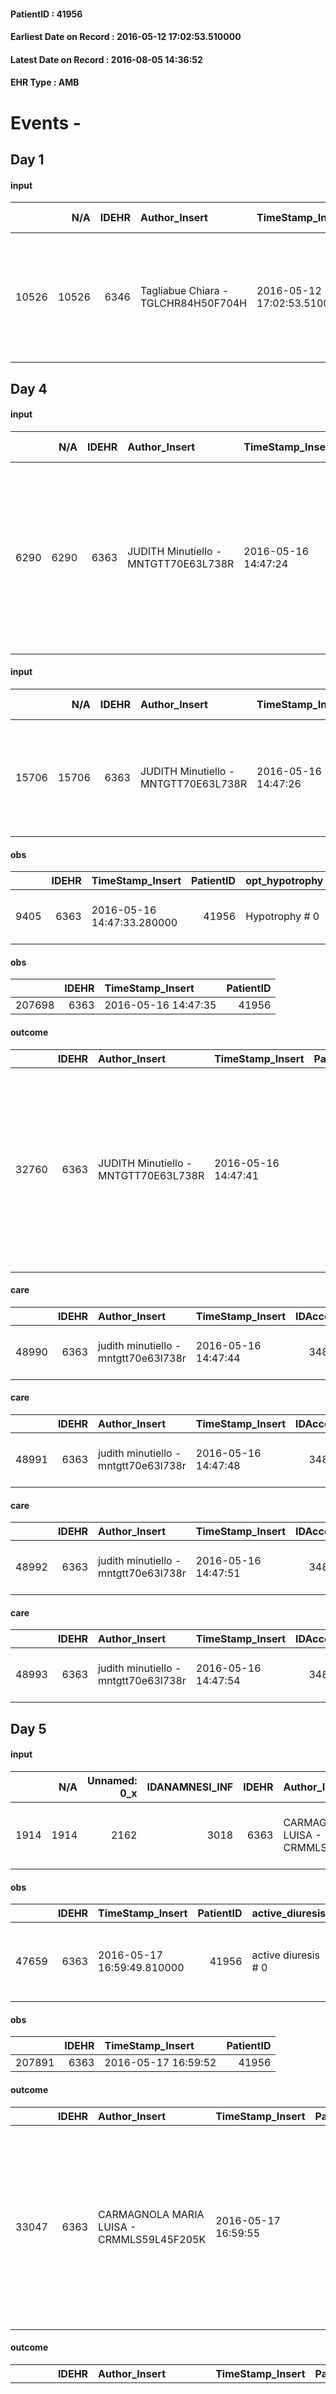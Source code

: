 
#### PatientID : 41956
#### Earliest Date on Record : 2016-05-12 17:02:53.510000
#### Latest Date on Record : 2016-08-05 14:36:52
#### EHR Type : AMB

# Events - 

## Day 1

#### input
|       |    N/A |   IDEHR | Author_Insert                       | TimeStamp_Insert           | EHRType   |   PatientID |   IDDigitalSignDocument | persone_vicine   |   Unnamed: 0_x.1 |   IDANAMNESI_SOCIALE | Patient   | FamigliaAltro   | Paziente_T   | FamigliaAltro_T   |   Non_Rilevabile_x.1 | Note_Non_Rilevabile_x.1   | opt_Problemi   | chk_contr_sintomi   | opt_paziente_a   | opt_famiglia_a   | opt_adeguatezza   | opt_paziente_solo   | ds_note_con                       | opt_presente_assente   | Presenza_minori   | Caregiver_principale   | opt_capacita     | ds_familiari_coinv                                                                                                                                             | opt_necessario   | opt_presente   | opt_risorse_ec   | opt_paziente_psi   | opt_Ins_vol   | opt_esenzione   | opt_inv_civile   |   ds_codice_es | Needs     | Domestic partnership   | Fragility   | opt_disponibilita_f   | opt_indennita_acc   | opt_legge   | opt_famiglia_psi   | opt_disponibilit_paz   |
|------:|-------:|--------:|:------------------------------------|:---------------------------|:----------|------------:|------------------------:|:-----------------|-----------------:|---------------------:|:----------|:----------------|:-------------|:------------------|---------------------:|:--------------------------|:---------------|:--------------------|:-----------------|:-----------------|:------------------|:--------------------|:----------------------------------|:-----------------------|:------------------|:-----------------------|:-----------------|:---------------------------------------------------------------------------------------------------------------------------------------------------------------|:-----------------|:---------------|:-----------------|:-------------------|:--------------|:----------------|:-----------------|---------------:|:----------|:-----------------------|:------------|:----------------------|:--------------------|:------------|:-------------------|:-----------------------|
| 10526 |  10526 |    6346 | Tagliabue Chiara - TGLCHR84H50F704H | 2016-05-12 17:02:53.510000 | AMB       |       41956 |                  362933 | N/A              |             3281 |                 2111 | Si#1      | Si#1            | Si#1         | Si#1              |                    0 | NR                        | No#0           | controllo sintomi#0 | Congruenti#1     | Congruenti#1     | Si#1              | No#0                | Vive con il marito Bruno di 78 aa | Presente#1             | No#0              | husband                | Incrementabile#1 | Due figli: Ulderico di 46 aa che vive a Milano e √® di supporto. Costanza di 49 aa, ricercatrice scientifica vive ad Oxford e torna in Italia settimanalmente. | No#0             | No#0           | Adeguate#1       | No#0               | No#0          | Si#1            | No#0             |             48 | Clinici#0 | Coniuge/Convivente#0   | nessuna#0   | Da verificare#2       | No#0                | No#0        | No#0               | Da verificare#2        |


## Day 4

#### input
|      |    N/A |   IDEHR | Author_Insert                        | TimeStamp_Insert    |   IDAccess | EHRType   |   PatientID |   IDDigitalSignDocument | persone_vicine   |   Unnamed: 0_y |   IDANAMNESI_MED |   Non_Rilevabile_y | Note_Non_Rilevabile_y   | opt_consapevolezza                          | diagnosis                                                                                                                                                             |
|-----:|-------:|--------:|:-------------------------------------|:--------------------|-----------:|:----------|------------:|------------------------:|:-----------------|---------------:|-----------------:|-------------------:|:------------------------|:--------------------------------------------|:----------------------------------------------------------------------------------------------------------------------------------------------------------------------|
| 6290 |   6290 |    6363 | JUDITH Minutiello - MNTGTT70E63L738R | 2016-05-16 14:47:24 |      34864 | AMB       |       41956 |                  366123 | N/A              |           5712 |             4277 |                  0 | NR                      | Awareness of diagnosis but no prognosis # 2 | 2/2012 mastectomia totale sin e quadrantectomia dx per ca, metastasi epatiche. sottoposta a diversi cicli di CT e ormonoterapia con progressione epatica di malattia. |

#### input
|       |    N/A |   IDEHR | Author_Insert                        | TimeStamp_Insert    |   IDAccess | EHRType   |   PatientID |   IDDigitalSignDocument | persone_vicine   |   Unnamed: 0_y.1 |   IDDIAGNOSI_ICD |   Non_Rilevabile_y.1 | Note_Non_Rilevabile_y.1   | I_ICD                                                                              | II_ICD                                                                         | III_ICD                                                                            | IV_ICD                                                             | I_Anno   | II_Anno   | III_Anno   | IV_Anno   | I_Mese   |
|------:|-------:|--------:|:-------------------------------------|:--------------------|-----------:|:----------|------------:|------------------------:|:-----------------|-----------------:|-----------------:|---------------------:|:--------------------------|:-----------------------------------------------------------------------------------|:-------------------------------------------------------------------------------|:-----------------------------------------------------------------------------------|:-------------------------------------------------------------------|:---------|:----------|:-----------|:----------|:---------|
| 15706 |  15706 |    6363 | JUDITH Minutiello - MNTGTT70E63L738R | 2016-05-16 14:47:26 |      34864 | AMB       |       41956 |                  366124 | N/A              |             1267 |             1267 |                    0 | NR                        | 1748 - Tumori maligni della altre sedi specificate della mammella della donna#2091 | 1977 - Tumori maligni secondari del fegato - specificati come metastatici#2155 | 1961 - Tumori maligni secondari e non specificati dei linfonodi intratoracici#2141 | 1976 - Tumori maligni secondari di retroperitoneo e peritoneo#2154 | 2012#52  | 2012#52   | 2016#56    | 2016#56   | 02#02    |

#### obs
|      |   IDEHR | TimeStamp_Insert           |   PatientID | opt_hypotrophy   | chk_eloquence     | anorexia     | asthenia     | dyspnoea   | body_temp    | agitation_behavior_freq   | mood                                   | cognitive_state   |
|-----:|--------:|:---------------------------|------------:|:-----------------|:------------------|:-------------|:-------------|:-----------|:-------------|:--------------------------|:---------------------------------------|:------------------|
| 9405 |    6363 | 2016-05-16 14:47:33.280000 |       41956 | Hypotrophy # 0   | fluent speech # 0 | Anorexia # 0 | Moderate # 2 | No # 0     | Apyrexia # 0 | quiet # 0                 | demoralization # 03; helplessness # 10 | Polished # 2      |

#### obs
|        |   IDEHR | TimeStamp_Insert    |   PatientID |
|-------:|--------:|:--------------------|------------:|
| 207698 |    6363 | 2016-05-16 14:47:35 |       41956 |

#### outcome
|       |   IDEHR | Author_Insert                        | TimeStamp_Insert    |   PatientID |   IDDigitalSignDocument |   IDPAI_VIDAS | opt_problem                                                |   opt_problem_num | opt_obiettivo                                               |   opt_obiettivo_num | opt_stato_problema   |   opt_stato_problema_num | opt_interventi                                                                                                                                                                                   |   opt_interventi_num |
|------:|--------:|:-------------------------------------|:--------------------|------------:|------------------------:|--------------:|:-----------------------------------------------------------|------------------:|:------------------------------------------------------------|--------------------:|:---------------------|-------------------------:|:-------------------------------------------------------------------------------------------------------------------------------------------------------------------------------------------------|---------------------:|
| 32760 |    6363 | JUDITH Minutiello - MNTGTT70E63L738R | 2016-05-16 14:47:41 |       41956 |                  366127 |         34821 | Impaired mobility † / limitation of physical movement # 27 |                 1 | The patient will report a reduction in declining edema # 50 |                   4 | Open Problem # 1     |                        1 | Implementation PAI - therapeutic upgrading # 374; PAI Implementation - properly administer the drugs as prescription # 375; PAI Implementation - To evaluate the efficacy of drug delivery # 376 |                    4 |

#### care
|       |   IDEHR | Author_Insert                        | TimeStamp_Insert    |   IDAccess | EHRType   |   PatientID |   IDTERAPIE_OUTPAT_VIDAS |   ds_dose | opt_via_di_somm   | ds_ora          | dt_data_inizio      |   opt_pregressa |   opt_somm_terapia |   opt_estemporanea |   opt_termina |   opt_somm_in_pompa | opt_farmaco                             |
|------:|--------:|:-------------------------------------|:--------------------|-----------:|:----------|------------:|-------------------------:|----------:|:------------------|:----------------|:--------------------|----------------:|-------------------:|-------------------:|--------------:|--------------------:|:----------------------------------------|
| 48990 |    6363 | judith minutiello - mntgtt70e63l738r | 2016-05-16 14:47:44 |      34864 | amb       |       41956 |                    26593 |         1 | oral # 0 = 0      | 08 # 8; 20 # 20 | 2016-05-16 00:00:00 |               0 |                  0 |                  0 |             0 |                   0 | furosemide (25 mg lasix tablets) # 1223 |

#### care
|       |   IDEHR | Author_Insert                        | TimeStamp_Insert    |   IDAccess | EHRType   |   PatientID |   IDTERAPIE_OUTPAT_VIDAS |   ds_dose | opt_via_di_somm   | ds_ora   | dt_data_inizio      |   opt_pregressa |   opt_somm_terapia |   opt_estemporanea |   opt_termina |   opt_somm_in_pompa | opt_farmaco                                 |
|------:|--------:|:-------------------------------------|:--------------------|-----------:|:----------|------------:|-------------------------:|----------:|:------------------|:---------|:--------------------|----------------:|-------------------:|-------------------:|--------------:|--------------------:|:--------------------------------------------|
| 48991 |    6363 | judith minutiello - mntgtt70e63l738r | 2016-05-16 14:47:48 |      34864 | amb       |       41956 |                    26594 |         2 | oral # 0 = 0      | 16 # 16  | 2016-05-16 00:00:00 |               0 |                  0 |                  0 |             0 |                   0 | spironolactone (aldactone 25 mg cps) # 1229 |

#### care
|       |   IDEHR | Author_Insert                        | TimeStamp_Insert    |   IDAccess | EHRType   |   PatientID |   IDTERAPIE_OUTPAT_VIDAS |   ds_dose | opt_via_di_somm   | ds_ora          | dt_data_inizio      |   opt_pregressa |   opt_somm_terapia |   opt_estemporanea |   opt_termina |   opt_somm_in_pompa | opt_farmaco                            |
|------:|--------:|:-------------------------------------|:--------------------|-----------:|:----------|------------:|-------------------------:|----------:|:------------------|:----------------|:--------------------|----------------:|-------------------:|-------------------:|--------------:|--------------------:|:---------------------------------------|
| 48992 |    6363 | judith minutiello - mntgtt70e63l738r | 2016-05-16 14:47:51 |      34864 | amb       |       41956 |                    26595 |         1 | oral # 0 = 0      | 08 # 8; 18 # 18 | 2016-05-16 00:00:00 |               0 |                  0 |                  0 |             0 |                   0 | lansoprazole (15 mg langast cps) # 969 |

#### care
|       |   IDEHR | Author_Insert                        | TimeStamp_Insert    |   IDAccess | EHRType   |   PatientID |   IDTERAPIE_OUTPAT_VIDAS |   ds_dose | opt_via_di_somm   | ds_ora   | dt_data_inizio      |   opt_pregressa |   opt_somm_terapia |   opt_estemporanea |   opt_termina |   opt_somm_in_pompa | opt_farmaco                                     |
|------:|--------:|:-------------------------------------|:--------------------|-----------:|:----------|------------:|-------------------------:|----------:|:------------------|:---------|:--------------------|----------------:|-------------------:|-------------------:|--------------:|--------------------:|:------------------------------------------------|
| 48993 |    6363 | judith minutiello - mntgtt70e63l738r | 2016-05-16 14:47:54 |      34864 | amb       |       41956 |                    26596 |        64 | oral # 0 = 0      | 09 # 9   | 2016-05-16 00:00:00 |               0 |                  0 |                  0 |             0 |                   0 | dexamethasone (soldesam os gtt 0-2% gtt) # 1446 |


## Day 5

#### input
|      |    N/A |   Unnamed: 0_x |   IDANAMNESI_INF |   IDEHR | Author_Insert                             | TimeStamp_Insert           |   IDAccess | EHRType   |   PatientID |   IDDigitalSignDocument |   Non_Rilevabile_x | Note_Non_Rilevabile_x   | perc_salute                                                    | Perception                           | rapporti_fam   | persone_vicine   | Caregiver       | Note_Elim_urinaria   |
|-----:|-------:|---------------:|-----------------:|--------:|:------------------------------------------|:---------------------------|-----------:|:----------|------------:|------------------------:|-------------------:|:------------------------|:---------------------------------------------------------------|:-------------------------------------|:---------------|:-----------------|:----------------|:---------------------|
| 1914 |   1914 |           2162 |             3018 |    6363 | CARMAGNOLA MARIA LUISA - CRMMLS59L45F205K | 2016-05-17 16:59:45.637000 |      35062 | AMB       |       41956 |                  367579 |                  0 | NR                      | perdit√ † Performance # 0; increased dell'affaticabilit√ † # 2 | concern for health # 0; sadness # 12 | is # 0         | N/A              | husband and son | urine color marsala  |

#### obs
|       |   IDEHR | TimeStamp_Insert           |   PatientID | active_diuresis     | lack_of_appetite     | asthenia   | motor_performance                                                                           | mood         | diet     |
|------:|--------:|:---------------------------|------------:|:--------------------|:---------------------|:-----------|:--------------------------------------------------------------------------------------------|:-------------|:---------|
| 47659 |    6363 | 2016-05-17 16:59:49.810000 |       41956 | active diuresis # 0 | loss of appetite # 0 | light # 0  | 50% - Patient requiring frequent medical care and pu√≤ pi√π stay up for 50% of the day # 05 | sadness # 11 | Free # 0 |

#### obs
|        |   IDEHR | TimeStamp_Insert    |   PatientID |
|-------:|--------:|:--------------------|------------:|
| 207891 |    6363 | 2016-05-17 16:59:52 |       41956 |

#### outcome
|       |   IDEHR | Author_Insert                             | TimeStamp_Insert    |   PatientID |   IDDigitalSignDocument |   IDPAI_VIDAS | opt_problem                                                |   opt_problem_num | opt_obiettivo                                               |   opt_obiettivo_num | opt_stato_problema   |   opt_stato_problema_num | opt_interventi                                                                                                                                                                                   |   opt_interventi_num |
|------:|--------:|:------------------------------------------|:--------------------|------------:|------------------------:|--------------:|:-----------------------------------------------------------|------------------:|:------------------------------------------------------------|--------------------:|:---------------------|-------------------------:|:-------------------------------------------------------------------------------------------------------------------------------------------------------------------------------------------------|---------------------:|
| 33047 |    6363 | CARMAGNOLA MARIA LUISA - CRMMLS59L45F205K | 2016-05-17 16:59:55 |       41956 |                  367582 |         35108 | Impaired mobility † / limitation of physical movement # 27 |                 1 | The patient will report a reduction in declining edema # 50 |                   4 | Open Problem # 1     |                        1 | Implementation PAI - therapeutic upgrading # 374; PAI Implementation - properly administer the drugs as prescription # 375; PAI Implementation - To evaluate the efficacy of drug delivery # 376 |                    4 |

#### outcome
|       |   IDEHR | Author_Insert                             | TimeStamp_Insert    |   PatientID |   IDDigitalSignDocument |   IDPAI_VIDAS | opt_problem                                                |   opt_problem_num | opt_obiettivo                                                       |   opt_obiettivo_num | opt_stato_problema   |   opt_stato_problema_num | opt_interventi                                                                                                                                                                                                                                                                                                                                                                                                                           |   opt_interventi_num |
|------:|--------:|:------------------------------------------|:--------------------|------------:|------------------------:|--------------:|:-----------------------------------------------------------|------------------:|:--------------------------------------------------------------------|--------------------:|:---------------------|-------------------------:|:-----------------------------------------------------------------------------------------------------------------------------------------------------------------------------------------------------------------------------------------------------------------------------------------------------------------------------------------------------------------------------------------------------------------------------------------|---------------------:|
| 33048 |    6363 | CARMAGNOLA MARIA LUISA - CRMMLS59L45F205K | 2016-05-17 16:59:57 |       41956 |                  367583 |         35109 | Impaired mobility † / limitation of physical movement # 27 |                 1 | Minimize the possibility of injuries. If present, maintain QoL # 47 |                   4 | Open Problem # 1     |                        1 | Implementation PAI - Maintaining a correct position in bed # 293; Implementing PAI - Avoiding flawed positions # 294; Implementing PAI - Adjusting the environment # 296; Counseling - Helping the patient to set achievable goals # 302; Counseling - Bringing the patient back to the data of reality # 303; Assistive products - Request for supply of comfortable # 315; Assistive products - Request for supply of lift chair # 320 |                    4 |

#### obs
|        |   IDEHR | TimeStamp_Insert           |   PatientID | awareness                                         |
|-------:|--------:|:---------------------------|------------:|:--------------------------------------------------|
| 290045 |    6363 | 2016-05-17 17:00:00.050000 |       41956 | Full awareness of the diagnosis and prognosis # 4 |


## Day 6

#### care
|      |   IDEHR | Author_Insert                    | TimeStamp_Insert    | EHRType   |   PatientID |   IDGESTIONE_AUSILI |   opt_annulla_consegna | dt_Ric_consegna     | opt_ausilio                   |
|-----:|--------:|:---------------------------------|:--------------------|:----------|------------:|--------------------:|-----------------------:|:--------------------|:------------------------------|
| 9325 |    6346 | merullo elisa - mrllse87e66d969r | 2016-05-17 17:03:10 | amb       |       41956 |                9218 |                      0 | 2016-05-17 00:00:00 | electric chair elevating # 19 |

#### care
|      |   IDEHR | Author_Insert                           | TimeStamp_Insert    | EHRType   |   PatientID |   IDGESTIONE_AUSILI |   ds_ncons |   opt_annulla_consegna | dt_Ric_consegna     | dt_ric_cons_forn    | opt_ausilio                   |
|-----:|--------:|:----------------------------------------|:--------------------|:----------|------------:|--------------------:|-----------:|-----------------------:|:--------------------|:--------------------|:------------------------------|
| 9327 |    6346 | martinoli massimo l. - mrtmsm69t31f205t | 2016-05-18 07:49:21 | amb       |       41956 |                9220 |      27861 |                      0 | 2016-05-17 00:00:00 | 2016-05-18 00:00:00 | electric chair elevating # 19 |


## Day 7

#### obs
|        |   IDEHR | TimeStamp_Insert    |   PatientID |
|-------:|--------:|:--------------------|------------:|
| 208128 |    6363 | 2016-05-19 14:42:07 |       41956 |

#### outcome
|       |   IDEHR | Author_Insert                             | TimeStamp_Insert    |   PatientID |   IDDigitalSignDocument |   IDPAI_VIDAS | opt_problem                                                |   opt_problem_num | opt_obiettivo                                                       |   opt_obiettivo_num | opt_stato_problema   |   opt_stato_problema_num | opt_interventi                                                                                                                |   opt_interventi_num |
|------:|--------:|:------------------------------------------|:--------------------|------------:|------------------------:|--------------:|:-----------------------------------------------------------|------------------:|:--------------------------------------------------------------------|--------------------:|:---------------------|-------------------------:|:------------------------------------------------------------------------------------------------------------------------------|---------------------:|
| 33328 |    6363 | CARMAGNOLA MARIA LUISA - CRMMLS59L45F205K | 2016-05-19 14:42:13 |       41956 |                  369585 |         35389 | Impaired mobility † / limitation of physical movement # 27 |                 1 | Minimize the possibility of injuries. If present, maintain QoL # 47 |                   4 | Open Problem # 1     |                        1 | professional activation - Activation request Social Health Operator # 332; Aids - Request supply of swivel seat bathtub # 324 |                    4 |


## Day 8

#### care
|      |   IDEHR | Author_Insert                   | TimeStamp_Insert    | EHRType   |   PatientID |   IDGESTIONE_AUSILI |   opt_annulla_consegna | dt_Ric_consegna     | opt_ausilio           |
|-----:|--------:|:--------------------------------|:--------------------|:----------|------------:|--------------------:|-----------------------:|:--------------------|:----------------------|
| 9457 |    6346 | chiara sassi - ssschr75p41l872t | 2016-05-19 18:38:58 | amb       |       41956 |                9352 |                      0 | 2016-05-19 00:00:00 | swivel seat bath # 22 |

#### care
|      |   IDEHR | Author_Insert                           | TimeStamp_Insert    | EHRType   |   PatientID |   IDGESTIONE_AUSILI |   ds_ncons |   opt_annulla_consegna | dt_Ric_consegna     | dt_ric_cons_forn    | opt_ausilio           |
|-----:|--------:|:----------------------------------------|:--------------------|:----------|------------:|--------------------:|-----------:|-----------------------:|:--------------------|:--------------------|:----------------------|
| 9458 |    6346 | martinoli massimo l. - mrtmsm69t31f205t | 2016-05-20 08:34:22 | amb       |       41956 |                9353 |      27874 |                      0 | 2016-05-19 00:00:00 | 2016-05-20 00:00:00 | swivel seat bath # 22 |

#### obs
|      |   IDEHR | TimeStamp_Insert           |   PatientID | opt_hypotrophy   | chk_eloquence     | anorexia     | asthenia     | dyspnoea   | body_temp    | agitation_behavior_freq   | cognitive_state   |
|-----:|--------:|:---------------------------|------------:|:-----------------|:------------------|:-------------|:-------------|:-----------|:-------------|:--------------------------|:------------------|
| 9545 |    6363 | 2016-05-20 10:51:06.093000 |       41956 | Hypotrophy # 0   | fluent speech # 0 | Anorexia # 0 | Moderate # 2 | No # 0     | Apyrexia # 0 | quiet # 0                 | Polished # 2      |

#### obs
|        |   IDEHR | TimeStamp_Insert    |   PatientID | pain_freq      |
|-------:|--------:|:--------------------|------------:|:---------------|
| 208222 |    6363 | 2016-05-20 10:51:09 |       41956 | Occasional # 4 |

#### outcome
|       |   IDEHR | Author_Insert                        | TimeStamp_Insert    |   PatientID |   IDDigitalSignDocument |   IDPAI_VIDAS | opt_problem                                                |   opt_problem_num | opt_obiettivo                                               |   opt_obiettivo_num | opt_stato_problema   |   opt_stato_problema_num | opt_interventi                                                                                                                                                                                   |   opt_interventi_num |
|------:|--------:|:-------------------------------------|:--------------------|------------:|------------------------:|--------------:|:-----------------------------------------------------------|------------------:|:------------------------------------------------------------|--------------------:|:---------------------|-------------------------:|:-------------------------------------------------------------------------------------------------------------------------------------------------------------------------------------------------|---------------------:|
| 33448 |    6363 | JUDITH Minutiello - MNTGTT70E63L738R | 2016-05-20 10:51:12 |       41956 |                  370342 |         35510 | Impaired mobility † / limitation of physical movement # 27 |                 1 | The patient will report a reduction in declining edema # 50 |                   4 | Open Problem # 1     |                        1 | Implementation PAI - therapeutic upgrading # 374; PAI Implementation - properly administer the drugs as prescription # 375; PAI Implementation - To evaluate the efficacy of drug delivery # 376 |                    4 |

#### care
|       |   IDEHR | Author_Insert                        | TimeStamp_Insert    |   IDAccess | EHRType   |   PatientID |   IDTERAPIE_OUTPAT_VIDAS |   ds_dose | opt_via_di_somm   | ds_ora   | dt_data_inizio      |   opt_pregressa |   opt_somm_terapia |   opt_estemporanea |   opt_termina |   opt_somm_in_pompa | opt_farmaco                             |
|------:|--------:|:-------------------------------------|:--------------------|-----------:|:----------|------------:|-------------------------:|----------:|:------------------|:---------|:--------------------|----------------:|-------------------:|-------------------:|--------------:|--------------------:|:----------------------------------------|
| 49415 |    6363 | judith minutiello - mntgtt70e63l738r | 2016-05-20 10:51:14 |      35371 | amb       |       41956 |                    27018 |         1 | oral # 0 = 0      | 08 # 8   | 2016-05-16 00:00:00 |               0 |                  0 |                  0 |             0 |                   0 | furosemide (25 mg lasix tablets) # 1223 |

#### care
|       |   IDEHR | Author_Insert                        | TimeStamp_Insert    |   IDAccess | EHRType   |   PatientID |   IDTERAPIE_OUTPAT_VIDAS | ds_dose             | opt_via_di_somm   | ds_ora   | dt_data_inizio      |   opt_pregressa |   opt_somm_terapia |   opt_estemporanea |   opt_termina |   opt_somm_in_pompa | opt_farmaco                             |
|------:|--------:|:-------------------------------------|:--------------------|-----------:|:----------|------------:|-------------------------:|:--------------------|:------------------|:---------|:--------------------|----------------:|-------------------:|-------------------:|--------------:|--------------------:|:----------------------------------------|
| 49416 |    6363 | judith minutiello - mntgtt70e63l738r | 2016-05-20 10:51:17 |      35371 | amb       |       41956 |                    27019 | 2019-01-02 00:00:00 | oral # 0 = 0      | 20 # 20  | 2016-05-20 00:00:00 |               0 |                  0 |                  0 |             0 |                   0 | furosemide (25 mg lasix tablets) # 1223 |


## Day 11

#### obs
|      |   IDEHR | TimeStamp_Insert           |   PatientID | opt_hypotrophy   | chk_eloquence     | asthenia     | dyspnoea   | body_temp    | agitation_behavior_freq   | cognitive_state   |
|-----:|--------:|:---------------------------|------------:|:-----------------|:------------------|:-------------|:-----------|:-------------|:--------------------------|:------------------|
| 9627 |    6363 | 2016-05-23 14:20:54.700000 |       41956 | Hypotrophy # 0   | fluent speech # 0 | Moderate # 2 | No # 0     | Apyrexia # 0 | quiet # 0                 | Polished # 2      |

#### obs
|        |   IDEHR | TimeStamp_Insert    |   PatientID | pain_freq      |
|-------:|--------:|:--------------------|------------:|:---------------|
| 208547 |    6363 | 2016-05-23 14:21:03 |       41956 | Occasional # 4 |

#### outcome
|       |   IDEHR | Author_Insert                        | TimeStamp_Insert    |   PatientID |   IDDigitalSignDocument |   IDPAI_VIDAS | opt_problem                                                |   opt_problem_num | opt_obiettivo                                                       |   opt_obiettivo_num | opt_stato_problema   |   opt_stato_problema_num | opt_interventi                                                                                                                |   opt_interventi_num |
|------:|--------:|:-------------------------------------|:--------------------|------------:|------------------------:|--------------:|:-----------------------------------------------------------|------------------:|:--------------------------------------------------------------------|--------------------:|:---------------------|-------------------------:|:------------------------------------------------------------------------------------------------------------------------------|---------------------:|
| 33873 |    6363 | JUDITH Minutiello - MNTGTT70E63L738R | 2016-05-23 14:21:13 |       41956 |                  372807 |         35939 | Impaired mobility † / limitation of physical movement # 27 |                 1 | Minimize the possibility of injuries. If present, maintain QoL # 47 |                   4 | closed Problem # 2   |                        2 | professional activation - Activation request Social Health Operator # 332; Aids - Request supply of swivel seat bathtub # 324 |                    4 |

#### outcome
|       |   IDEHR | Author_Insert                        | TimeStamp_Insert    |   PatientID |   IDDigitalSignDocument |   IDPAI_VIDAS | opt_problem                                                |   opt_problem_num | opt_obiettivo                                               |   opt_obiettivo_num | opt_stato_problema   |   opt_stato_problema_num | opt_interventi                                                                                                                                                                                   |   opt_interventi_num |
|------:|--------:|:-------------------------------------|:--------------------|------------:|------------------------:|--------------:|:-----------------------------------------------------------|------------------:|:------------------------------------------------------------|--------------------:|:---------------------|-------------------------:|:-------------------------------------------------------------------------------------------------------------------------------------------------------------------------------------------------|---------------------:|
| 33874 |    6363 | JUDITH Minutiello - MNTGTT70E63L738R | 2016-05-23 14:21:23 |       41956 |                  372808 |         35940 | Impaired mobility † / limitation of physical movement # 27 |                 1 | The patient will report a reduction in declining edema # 50 |                   4 | Open Problem # 1     |                        1 | Implementation PAI - therapeutic upgrading # 374; PAI Implementation - properly administer the drugs as prescription # 375; PAI Implementation - To evaluate the efficacy of drug delivery # 376 |                    4 |

#### care
|       |   IDEHR | Author_Insert                        | TimeStamp_Insert    |   IDAccess | EHRType   |   PatientID |   IDTERAPIE_OUTPAT_VIDAS | ds_dose             | opt_via_di_somm   | ds_ora   | dt_data_inizio      |   opt_pregressa |   opt_somm_terapia |   opt_estemporanea |   opt_termina |   opt_somm_in_pompa | opt_farmaco                             |
|------:|--------:|:-------------------------------------|:--------------------|-----------:|:----------|------------:|-------------------------:|:--------------------|:------------------|:---------|:--------------------|----------------:|-------------------:|-------------------:|--------------:|--------------------:|:----------------------------------------|
| 49655 |    6363 | judith minutiello - mntgtt70e63l738r | 2016-05-23 14:21:31 |      35628 | amb       |       41956 |                    27259 | 2019-01-02 00:00:00 | oral # 0 = 0      | 20 # 20  | 2016-05-20 00:00:00 |               0 |                  0 |                  0 |             1 |                   0 | furosemide (25 mg lasix tablets) # 1223 |

#### care
|       |   IDEHR | Author_Insert                        | TimeStamp_Insert    |   IDAccess | EHRType   |   PatientID |   IDTERAPIE_OUTPAT_VIDAS |   ds_dose | opt_via_di_somm   | ds_ora       | dt_data_inizio      |   opt_pregressa |   opt_somm_terapia |   opt_estemporanea |   opt_termina |   opt_somm_in_pompa | opt_farmaco                                       |
|------:|--------:|:-------------------------------------|:--------------------|-----------:|:----------|------------:|-------------------------:|----------:|:------------------|:-------------|:--------------------|----------------:|-------------------:|-------------------:|--------------:|--------------------:|:--------------------------------------------------|
| 49656 |    6363 | judith minutiello - mntgtt70e63l738r | 2016-05-23 14:21:36 |      35628 | amb       |       41956 |                    27260 |         1 | oral # 0 = 0      | at need # 24 | 2016-05-23 00:00:00 |               0 |                  0 |                  0 |             0 |                   0 | acetaminophen (paracetamol 500 mg tablets) # 1716 |


## Day 12

#### care
|      |   IDEHR | Author_Insert                        | TimeStamp_Insert    | EHRType   |   PatientID |   IDGESTIONE_AUSILI |   ds_ncons |   opt_annulla_consegna | dt_Ric_consegna     | dt_ric_cons_forn    | opt_ausilio           |
|-----:|--------:|:-------------------------------------|:--------------------|:----------|------------:|--------------------:|-----------:|-----------------------:|:--------------------|:--------------------|:----------------------|
| 9533 |    6346 | belloni valentina - bllvnt77r67f205x | 2016-05-24 12:38:11 | amb       |       41956 |                9428 |      27892 |                      0 | 2016-05-19 00:00:00 | 2016-05-24 00:00:00 | swivel seat bath # 22 |

#### obs
|        |   IDEHR | TimeStamp_Insert    |   PatientID | pain_freq      |
|-------:|--------:|:--------------------|------------:|:---------------|
| 208700 |    6363 | 2016-05-24 14:01:48 |       41956 | Occasional # 4 |

#### outcome
|       |   IDEHR | Author_Insert                             | TimeStamp_Insert    |   PatientID |   IDDigitalSignDocument |   IDPAI_VIDAS | opt_problem                                                |   opt_problem_num | opt_obiettivo                                               |   opt_obiettivo_num | opt_stato_problema   |   opt_stato_problema_num | opt_interventi                                                                                                                                                                                   |   opt_interventi_num |
|------:|--------:|:------------------------------------------|:--------------------|------------:|------------------------:|--------------:|:-----------------------------------------------------------|------------------:|:------------------------------------------------------------|--------------------:|:---------------------|-------------------------:|:-------------------------------------------------------------------------------------------------------------------------------------------------------------------------------------------------|---------------------:|
| 34097 |    6363 | CARMAGNOLA MARIA LUISA - CRMMLS59L45F205K | 2016-05-24 14:01:50 |       41956 |                  373975 |         36163 | Impaired mobility † / limitation of physical movement # 27 |                 1 | The patient will report a reduction in declining edema # 50 |                   4 | Open Problem # 1     |                        1 | Implementation PAI - therapeutic upgrading # 374; PAI Implementation - properly administer the drugs as prescription # 375; PAI Implementation - To evaluate the efficacy of drug delivery # 376 |                    4 |

#### outcome
|       |   IDEHR | Author_Insert                             | TimeStamp_Insert    |   PatientID |   IDDigitalSignDocument |   IDPAI_VIDAS | opt_problem                                                |   opt_problem_num | opt_obiettivo                                                       |   opt_obiettivo_num | opt_stato_problema   |   opt_stato_problema_num | opt_interventi                                                                                                                                                                                                                                                      |   opt_interventi_num |
|------:|--------:|:------------------------------------------|:--------------------|------------:|------------------------:|--------------:|:-----------------------------------------------------------|------------------:|:--------------------------------------------------------------------|--------------------:|:---------------------|-------------------------:|:--------------------------------------------------------------------------------------------------------------------------------------------------------------------------------------------------------------------------------------------------------------------|---------------------:|
| 34098 |    6363 | CARMAGNOLA MARIA LUISA - CRMMLS59L45F205K | 2016-05-24 14:01:53 |       41956 |                  373976 |         36164 | Impaired mobility † / limitation of physical movement # 27 |                 1 | Minimize the possibility of injuries. If present, maintain QoL # 47 |                   4 | Open Problem # 1     |                        1 | Assistive products - Request for supply of articulated bed with side rails # 307; Assistive products - Request for supply of anti-decubitus air mattress and compressor # 308; Activation of professionals - Request for activation of Social Health Operator # 332 |                    4 |


## Day 14

#### obs
|        |   IDEHR | TimeStamp_Insert    |   PatientID | pain_freq      |
|-------:|--------:|:--------------------|------------:|:---------------|
| 208973 |    6363 | 2016-05-26 12:40:35 |       41956 | Occasional # 4 |

#### outcome
|       |   IDEHR | Author_Insert                             | TimeStamp_Insert    |   PatientID |   IDDigitalSignDocument |   IDPAI_VIDAS | opt_problem                                                |   opt_problem_num | opt_obiettivo                                               |   opt_obiettivo_num | opt_stato_problema   |   opt_stato_problema_num | opt_interventi                                                                                                                                                                                   |   opt_interventi_num |
|------:|--------:|:------------------------------------------|:--------------------|------------:|------------------------:|--------------:|:-----------------------------------------------------------|------------------:|:------------------------------------------------------------|--------------------:|:---------------------|-------------------------:|:-------------------------------------------------------------------------------------------------------------------------------------------------------------------------------------------------|---------------------:|
| 34397 |    6363 | CARMAGNOLA MARIA LUISA - CRMMLS59L45F205K | 2016-05-26 12:40:38 |       41956 |                  376111 |         36463 | Impaired mobility † / limitation of physical movement # 27 |                 1 | The patient will report a reduction in declining edema # 50 |                   4 | Open Problem # 1     |                        1 | Implementation PAI - therapeutic upgrading # 374; PAI Implementation - properly administer the drugs as prescription # 375; PAI Implementation - To evaluate the efficacy of drug delivery # 376 |                    4 |

#### outcome
|       |   IDEHR | Author_Insert                             | TimeStamp_Insert    |   PatientID |   IDDigitalSignDocument |   IDPAI_VIDAS | opt_problem                                                |   opt_problem_num | opt_obiettivo                                               |   opt_obiettivo_num | opt_stato_problema   |   opt_stato_problema_num | opt_interventi                                                                                                                                                                                   |   opt_interventi_num |
|------:|--------:|:------------------------------------------|:--------------------|------------:|------------------------:|--------------:|:-----------------------------------------------------------|------------------:|:------------------------------------------------------------|--------------------:|:---------------------|-------------------------:|:-------------------------------------------------------------------------------------------------------------------------------------------------------------------------------------------------|---------------------:|
| 34398 |    6363 | CARMAGNOLA MARIA LUISA - CRMMLS59L45F205K | 2016-05-26 12:40:41 |       41956 |                  376112 |         36464 | Impaired mobility † / limitation of physical movement # 27 |                 1 | The patient will report a reduction in declining edema # 50 |                   4 | Open Problem # 1     |                        1 | Implementation PAI - therapeutic upgrading # 374; PAI Implementation - properly administer the drugs as prescription # 375; PAI Implementation - To evaluate the efficacy of drug delivery # 376 |                    4 |

#### outcome
|       |   IDEHR | Author_Insert                             | TimeStamp_Insert    |   PatientID |   IDDigitalSignDocument |   IDPAI_VIDAS | opt_problem                                                |   opt_problem_num | opt_obiettivo                                                       |   opt_obiettivo_num | opt_stato_problema   |   opt_stato_problema_num | opt_interventi                                                                                                                                                                                                                                                      |   opt_interventi_num |
|------:|--------:|:------------------------------------------|:--------------------|------------:|------------------------:|--------------:|:-----------------------------------------------------------|------------------:|:--------------------------------------------------------------------|--------------------:|:---------------------|-------------------------:|:--------------------------------------------------------------------------------------------------------------------------------------------------------------------------------------------------------------------------------------------------------------------|---------------------:|
| 34399 |    6363 | CARMAGNOLA MARIA LUISA - CRMMLS59L45F205K | 2016-05-26 12:40:45 |       41956 |                  376114 |         36465 | Impaired mobility † / limitation of physical movement # 27 |                 1 | Minimize the possibility of injuries. If present, maintain QoL # 47 |                   4 | Open Problem # 1     |                        1 | Assistive products - Request for supply of articulated bed with side rails # 307; Assistive products - Request for supply of anti-decubitus air mattress and compressor # 308; Activation of professionals - Request for activation of Social Health Operator # 332 |                    4 |


## Day 15

#### obs
|      |   IDEHR | TimeStamp_Insert           |   PatientID | opt_hypotrophy   | chk_eloquence     | asthenia     | dyspnoea   | body_temp    | agitation_behavior_freq   | mood                                     | cognitive_state   |
|-----:|--------:|:---------------------------|------------:|:-----------------|:------------------|:-------------|:-----------|:-------------|:--------------------------|:-----------------------------------------|:------------------|
| 9774 |    6363 | 2016-05-27 11:19:45.283000 |       41956 | Hypotrophy # 0   | fluent speech # 0 | Moderate # 2 | No # 0     | Apyrexia # 0 | quiet # 0                 | Closing itself # 01; # 03 demoralization | Polished # 2      |

#### obs
|        |   IDEHR | TimeStamp_Insert    |   PatientID | pain_freq      |
|-------:|--------:|:--------------------|------------:|:---------------|
| 209119 |    6363 | 2016-05-27 11:19:47 |       41956 | Occasional # 4 |

#### outcome
|       |   IDEHR | Author_Insert                        | TimeStamp_Insert    |   PatientID |   IDDigitalSignDocument |   IDPAI_VIDAS | opt_problem                                                |   opt_problem_num | opt_obiettivo                                                       |   opt_obiettivo_num | opt_stato_problema   |   opt_stato_problema_num | opt_interventi                                                                                                                                                                                                                                                      |   opt_interventi_num |
|------:|--------:|:-------------------------------------|:--------------------|------------:|------------------------:|--------------:|:-----------------------------------------------------------|------------------:|:--------------------------------------------------------------------|--------------------:|:---------------------|-------------------------:|:--------------------------------------------------------------------------------------------------------------------------------------------------------------------------------------------------------------------------------------------------------------------|---------------------:|
| 34606 |    6363 | JUDITH Minutiello - MNTGTT70E63L738R | 2016-05-27 11:19:52 |       41956 |                  377165 |         36673 | Impaired mobility † / limitation of physical movement # 27 |                 1 | Minimize the possibility of injuries. If present, maintain QoL # 47 |                   4 | Open Problem # 1     |                        1 | Assistive products - Request for supply of articulated bed with side rails # 307; Assistive products - Request for supply of anti-decubitus air mattress and compressor # 308; Activation of professionals - Request for activation of Social Health Operator # 332 |                    4 |

#### outcome
|       |   IDEHR | Author_Insert                        | TimeStamp_Insert    |   PatientID |   IDDigitalSignDocument |   IDPAI_VIDAS | opt_problem               |   opt_problem_num | opt_obiettivo                                                                                         |   opt_obiettivo_num | opt_stato_problema   |   opt_stato_problema_num | opt_interventi                                                                                                                                                                                                                                                                                                         |   opt_interventi_num |
|------:|--------:|:-------------------------------------|:--------------------|------------:|------------------------:|--------------:|:--------------------------|------------------:|:------------------------------------------------------------------------------------------------------|--------------------:|:---------------------|-------------------------:|:-----------------------------------------------------------------------------------------------------------------------------------------------------------------------------------------------------------------------------------------------------------------------------------------------------------------------|---------------------:|
| 34607 |    6363 | JUDITH Minutiello - MNTGTT70E63L738R | 2016-05-27 11:19:54 |       41956 |                  377166 |         36674 | Altered sleep / wake # 31 |                 4 | The patient report † † he slept satisfactorily in terms of quality ¬ † both in terms of quantity # 62 |                   4 | Open Problem # 1     |                        1 | PAI Implementation - therapeutic upgrading # 519; PAI Implementation - properly administer the drugs as prescription # 520; PAI Implementation - To evaluate the efficacy of drug delivery # 521; Counseling - Share with caregiver therapeutic path # 523; Counseling - Share with the patient therapeutic path # 522 |                    4 |

#### outcome
|       |   IDEHR | Author_Insert                        | TimeStamp_Insert    |   PatientID |   IDDigitalSignDocument |   IDPAI_VIDAS | opt_problem                                                |   opt_problem_num | opt_obiettivo                                               |   opt_obiettivo_num | opt_stato_problema   |   opt_stato_problema_num | opt_interventi                                                                                                                                                                                   |   opt_interventi_num |
|------:|--------:|:-------------------------------------|:--------------------|------------:|------------------------:|--------------:|:-----------------------------------------------------------|------------------:|:------------------------------------------------------------|--------------------:|:---------------------|-------------------------:|:-------------------------------------------------------------------------------------------------------------------------------------------------------------------------------------------------|---------------------:|
| 34608 |    6363 | JUDITH Minutiello - MNTGTT70E63L738R | 2016-05-27 11:19:57 |       41956 |                  377167 |         36675 | Impaired mobility † / limitation of physical movement # 27 |                 1 | The patient will report a reduction in declining edema # 50 |                   4 | closed Problem # 2   |                        2 | Implementation PAI - therapeutic upgrading # 374; PAI Implementation - properly administer the drugs as prescription # 375; PAI Implementation - To evaluate the efficacy of drug delivery # 376 |                    4 |

#### outcome
|       |   IDEHR | Author_Insert                        | TimeStamp_Insert    |   PatientID |   IDDigitalSignDocument |   IDPAI_VIDAS | opt_problem                                                |   opt_problem_num | opt_obiettivo                                               |   opt_obiettivo_num | opt_stato_problema   |   opt_stato_problema_num | opt_interventi                                                                                                                                                                                   |   opt_interventi_num |
|------:|--------:|:-------------------------------------|:--------------------|------------:|------------------------:|--------------:|:-----------------------------------------------------------|------------------:|:------------------------------------------------------------|--------------------:|:---------------------|-------------------------:|:-------------------------------------------------------------------------------------------------------------------------------------------------------------------------------------------------|---------------------:|
| 34609 |    6363 | JUDITH Minutiello - MNTGTT70E63L738R | 2016-05-27 11:20:00 |       41956 |                  377169 |         36676 | Impaired mobility † / limitation of physical movement # 27 |                 1 | The patient will report a reduction in declining edema # 50 |                   4 | Open Problem # 1     |                        1 | Implementation PAI - therapeutic upgrading # 374; PAI Implementation - properly administer the drugs as prescription # 375; PAI Implementation - To evaluate the efficacy of drug delivery # 376 |                    4 |

#### care
|       |   IDEHR | Author_Insert                        | TimeStamp_Insert    |   IDAccess | EHRType   |   PatientID |   IDTERAPIE_OUTPAT_VIDAS |   ds_dose | opt_via_di_somm   | ds_ora       | dt_data_inizio      |   opt_pregressa |   opt_somm_terapia |   opt_estemporanea |   opt_termina |   opt_somm_in_pompa | opt_farmaco                                                  | Note_al_bisogno   |
|------:|--------:|:-------------------------------------|:--------------------|-----------:|:----------|------------:|-------------------------:|----------:|:------------------|:-------------|:--------------------|----------------:|-------------------:|-------------------:|--------------:|--------------------:|:-------------------------------------------------------------|:------------------|
| 50126 |    6363 | judith minutiello - mntgtt70e63l738r | 2016-05-27 11:20:04 |      36141 | amb       |       41956 |                    27731 |         1 | oral # 0 = 0      | at need # 24 | 2016-05-27 00:00:00 |               0 |                  0 |                  0 |             0 |                   0 | scopolamine butylbromide (10 mg tablets buscopan rev) # 2590 | if abdominal pain |

#### care
|       |   IDEHR | Author_Insert                        | TimeStamp_Insert    |   IDAccess | EHRType   |   PatientID |   IDTERAPIE_OUTPAT_VIDAS |   ds_dose | opt_via_di_somm   | ds_ora       | dt_data_inizio      |   opt_pregressa |   opt_somm_terapia |   opt_estemporanea |   opt_termina |   opt_somm_in_pompa | opt_farmaco                                                  | Note_al_bisogno   |
|------:|--------:|:-------------------------------------|:--------------------|-----------:|:----------|------------:|-------------------------:|----------:|:------------------|:-------------|:--------------------|----------------:|-------------------:|-------------------:|--------------:|--------------------:|:-------------------------------------------------------------|:------------------|
| 50127 |    6363 | judith minutiello - mntgtt70e63l738r | 2016-05-27 11:20:07 |      36141 | amb       |       41956 |                    27732 |         1 | oral # 0 = 0      | at need # 24 | 2016-05-27 00:00:00 |               0 |                  0 |                  0 |             0 |                   0 | scopolamine butylbromide (10 mg tablets buscopan rev) # 2590 | if abdominal pain |

#### care
|       |   IDEHR | Author_Insert                        | TimeStamp_Insert    |   IDAccess | EHRType   |   PatientID |   IDTERAPIE_OUTPAT_VIDAS |   ds_dose | opt_via_di_somm   | ds_ora       | dt_data_inizio      |   opt_pregressa |   opt_somm_terapia |   opt_estemporanea |   opt_termina |   opt_somm_in_pompa | opt_farmaco                                       | Note_al_bisogno   |
|------:|--------:|:-------------------------------------|:--------------------|-----------:|:----------|------------:|-------------------------:|----------:|:------------------|:-------------|:--------------------|----------------:|-------------------:|-------------------:|--------------:|--------------------:|:--------------------------------------------------|:------------------|
| 50128 |    6363 | judith minutiello - mntgtt70e63l738r | 2016-05-27 11:20:09 |      36141 | amb       |       41956 |                    27733 |         5 | oral # 0 = 0      | at need # 24 | 2016-05-27 00:00:00 |               0 |                  0 |                  0 |             0 |                   0 | delorazepam (delorazepam gtt os 1 mg / ml) # 1844 | if insomnia       |

#### care
|       |   IDEHR | Author_Insert                        | TimeStamp_Insert    |   IDAccess | EHRType   |   PatientID |   IDTERAPIE_OUTPAT_VIDAS |   ds_dose | opt_via_di_somm   | ds_ora       | dt_data_inizio      |   opt_pregressa |   opt_somm_terapia |   opt_estemporanea |   opt_termina |   opt_somm_in_pompa | opt_farmaco                                                  | Note_al_bisogno   |
|------:|--------:|:-------------------------------------|:--------------------|-----------:|:----------|------------:|-------------------------:|----------:|:------------------|:-------------|:--------------------|----------------:|-------------------:|-------------------:|--------------:|--------------------:|:-------------------------------------------------------------|:------------------|
| 50129 |    6363 | judith minutiello - mntgtt70e63l738r | 2016-05-27 11:22:32 |      36143 | amb       |       41956 |                    27734 |         1 | oral # 0 = 0      | at need # 24 | 2016-05-27 00:00:00 |               0 |                  0 |                  0 |             1 |                   0 | scopolamine butylbromide (10 mg tablets buscopan rev) # 2590 | if abdominal pain |


## Day 16

#### obs
|       |   IDEHR | TimeStamp_Insert           |   PatientID | opt_cooperation   | asthenia     | agitation_behavior_freq   | mood                | diet     | cognitive_state   | consumption_help   |
|------:|--------:|:---------------------------|------------:|:------------------|:-------------|:--------------------------|:--------------------|:---------|:------------------|:-------------------|
| 94742 |    6363 | 2016-05-28 09:26:34.203000 |       41956 | Collaborating # 0 | Moderate # 1 | quiet # 0                 | demoralization # 03 | free 0 # | Polished # 2      | Independent # 0    |

#### outcome
|       |   IDEHR | Author_Insert                          | TimeStamp_Insert    |   PatientID |   IDDigitalSignDocument |   IDPAI_VIDAS | opt_problem                                                |   opt_problem_num | opt_obiettivo                                               |   opt_obiettivo_num | opt_stato_problema   |   opt_stato_problema_num | opt_interventi                                                                                                                                                                                   |   opt_interventi_num |
|------:|--------:|:---------------------------------------|:--------------------|------------:|------------------------:|--------------:|:-----------------------------------------------------------|------------------:|:------------------------------------------------------------|--------------------:|:---------------------|-------------------------:|:-------------------------------------------------------------------------------------------------------------------------------------------------------------------------------------------------|---------------------:|
| 34800 |    6363 | FRACCHIOLLA LORENZA - FRCLNZ51S44A285A | 2016-05-28 09:26:36 |       41956 |                  378251 |         36868 | Impaired mobility † / limitation of physical movement # 27 |                 1 | The patient will report a reduction in declining edema # 50 |                   4 | Open Problem # 1     |                        1 | Implementation PAI - therapeutic upgrading # 374; PAI Implementation - properly administer the drugs as prescription # 375; PAI Implementation - To evaluate the efficacy of drug delivery # 376 |                    4 |

#### outcome
|       |   IDEHR | Author_Insert                          | TimeStamp_Insert    |   PatientID |   IDDigitalSignDocument |   IDPAI_VIDAS | opt_problem                                                |   opt_problem_num | opt_obiettivo                                                       |   opt_obiettivo_num | opt_stato_problema   |   opt_stato_problema_num | opt_interventi                                                                                                                                                                                                                                                      |   opt_interventi_num |
|------:|--------:|:---------------------------------------|:--------------------|------------:|------------------------:|--------------:|:-----------------------------------------------------------|------------------:|:--------------------------------------------------------------------|--------------------:|:---------------------|-------------------------:|:--------------------------------------------------------------------------------------------------------------------------------------------------------------------------------------------------------------------------------------------------------------------|---------------------:|
| 34801 |    6363 | FRACCHIOLLA LORENZA - FRCLNZ51S44A285A | 2016-05-28 09:26:39 |       41956 |                  378252 |         36869 | Impaired mobility † / limitation of physical movement # 27 |                 1 | Minimize the possibility of injuries. If present, maintain QoL # 47 |                   4 | Open Problem # 1     |                        1 | Assistive products - Request for supply of articulated bed with side rails # 307; Assistive products - Request for supply of anti-decubitus air mattress and compressor # 308; Activation of professionals - Request for activation of Social Health Operator # 332 |                    4 |

#### outcome
|       |   IDEHR | Author_Insert                          | TimeStamp_Insert    |   PatientID |   IDDigitalSignDocument |   IDPAI_VIDAS | opt_problem               |   opt_problem_num | opt_obiettivo                                                                                         |   opt_obiettivo_num | opt_stato_problema   |   opt_stato_problema_num | opt_interventi                                                                                                                                                                                                                                                                                                         |   opt_interventi_num |
|------:|--------:|:---------------------------------------|:--------------------|------------:|------------------------:|--------------:|:--------------------------|------------------:|:------------------------------------------------------------------------------------------------------|--------------------:|:---------------------|-------------------------:|:-----------------------------------------------------------------------------------------------------------------------------------------------------------------------------------------------------------------------------------------------------------------------------------------------------------------------|---------------------:|
| 34802 |    6363 | FRACCHIOLLA LORENZA - FRCLNZ51S44A285A | 2016-05-28 09:26:42 |       41956 |                  378253 |         36870 | Altered sleep / wake # 31 |                 4 | The patient report † † he slept satisfactorily in terms of quality ¬ † both in terms of quantity # 62 |                   4 | Open Problem # 1     |                        1 | PAI Implementation - therapeutic upgrading # 519; PAI Implementation - properly administer the drugs as prescription # 520; PAI Implementation - To evaluate the efficacy of drug delivery # 521; Counseling - Share with caregiver therapeutic path # 523; Counseling - Share with the patient therapeutic path # 522 |                    4 |


## Day 18

#### care
|      |   IDEHR | Author_Insert                    | TimeStamp_Insert    | EHRType   |   PatientID |   IDGESTIONE_AUSILI |   opt_annulla_consegna | dt_Ric_consegna     | opt_ausilio            |
|-----:|--------:|:---------------------------------|:--------------------|:----------|------------:|--------------------:|-----------------------:|:--------------------|:-----------------------|
| 9646 |    6346 | merullo elisa - mrllse87e66d969r | 2016-05-30 12:37:08 | amb       |       41956 |                9541 |                      0 | 2016-05-30 00:00:00 | comfortable chair # 21 |

#### care
|      |   IDEHR | Author_Insert                           | TimeStamp_Insert    | EHRType   |   PatientID |   IDGESTIONE_AUSILI |   ds_ncons |   opt_annulla_consegna | dt_Ric_consegna     | dt_ric_cons_forn    | opt_ausilio            |
|-----:|--------:|:----------------------------------------|:--------------------|:----------|------------:|--------------------:|-----------:|-----------------------:|:--------------------|:--------------------|:-----------------------|
| 9650 |    6346 | martinoli massimo l. - mrtmsm69t31f205t | 2016-05-30 13:48:54 | amb       |       41956 |                9545 |      27930 |                      0 | 2016-05-30 00:00:00 | 2016-05-30 00:00:00 | comfortable chair # 21 |

#### obs
|        |   IDEHR | TimeStamp_Insert    |   PatientID | pain_freq      |
|-------:|--------:|:--------------------|------------:|:---------------|
| 209501 |    6363 | 2016-05-30 16:22:36 |       41956 | Occasional # 4 |

#### obs
|        |   IDEHR | TimeStamp_Insert    |   PatientID | pain_freq      |
|-------:|--------:|:--------------------|------------:|:---------------|
| 209502 |    6363 | 2016-05-30 16:22:43 |       41956 | Occasional # 4 |

#### outcome
|       |   IDEHR | Author_Insert                             | TimeStamp_Insert    |   PatientID |   IDDigitalSignDocument |   IDPAI_VIDAS | opt_problem               |   opt_problem_num | opt_obiettivo                                                                                         |   opt_obiettivo_num | opt_stato_problema   |   opt_stato_problema_num | opt_interventi                                                                                                                                                                                                                                                                                                         |   opt_interventi_num |
|------:|--------:|:------------------------------------------|:--------------------|------------:|------------------------:|--------------:|:--------------------------|------------------:|:------------------------------------------------------------------------------------------------------|--------------------:|:---------------------|-------------------------:|:-----------------------------------------------------------------------------------------------------------------------------------------------------------------------------------------------------------------------------------------------------------------------------------------------------------------------|---------------------:|
| 35007 |    6363 | CARMAGNOLA MARIA LUISA - CRMMLS59L45F205K | 2016-05-30 16:22:49 |       41956 |                  380119 |         37078 | Altered sleep / wake # 31 |                 4 | The patient report † † he slept satisfactorily in terms of quality ¬ † both in terms of quantity # 62 |                   4 | Open Problem # 1     |                        1 | PAI Implementation - therapeutic upgrading # 519; PAI Implementation - properly administer the drugs as prescription # 520; PAI Implementation - To evaluate the efficacy of drug delivery # 521; Counseling - Share with caregiver therapeutic path # 523; Counseling - Share with the patient therapeutic path # 522 |                    4 |

#### outcome
|       |   IDEHR | Author_Insert                             | TimeStamp_Insert    |   PatientID |   IDDigitalSignDocument |   IDPAI_VIDAS | opt_problem                                                |   opt_problem_num | opt_obiettivo                                                       |   opt_obiettivo_num | opt_stato_problema   |   opt_stato_problema_num | opt_interventi                                                                                                                                                                                                                                                      |   opt_interventi_num |
|------:|--------:|:------------------------------------------|:--------------------|------------:|------------------------:|--------------:|:-----------------------------------------------------------|------------------:|:--------------------------------------------------------------------|--------------------:|:---------------------|-------------------------:|:--------------------------------------------------------------------------------------------------------------------------------------------------------------------------------------------------------------------------------------------------------------------|---------------------:|
| 35008 |    6363 | CARMAGNOLA MARIA LUISA - CRMMLS59L45F205K | 2016-05-30 16:22:59 |       41956 |                  380120 |         37079 | Impaired mobility † / limitation of physical movement # 27 |                 1 | Minimize the possibility of injuries. If present, maintain QoL # 47 |                   4 | Open Problem # 1     |                        1 | Assistive products - Request for supply of articulated bed with side rails # 307; Assistive products - Request for supply of anti-decubitus air mattress and compressor # 308; Activation of professionals - Request for activation of Social Health Operator # 332 |                    4 |

#### outcome
|       |   IDEHR | Author_Insert                             | TimeStamp_Insert    |   PatientID |   IDDigitalSignDocument |   IDPAI_VIDAS | opt_problem                                                |   opt_problem_num | opt_obiettivo                                                       |   opt_obiettivo_num | opt_stato_problema   |   opt_stato_problema_num | opt_interventi                                                                                                                                                                                                                                                                            |   opt_interventi_num |
|------:|--------:|:------------------------------------------|:--------------------|------------:|------------------------:|--------------:|:-----------------------------------------------------------|------------------:|:--------------------------------------------------------------------|--------------------:|:---------------------|-------------------------:|:------------------------------------------------------------------------------------------------------------------------------------------------------------------------------------------------------------------------------------------------------------------------------------------|---------------------:|
| 35009 |    6363 | CARMAGNOLA MARIA LUISA - CRMMLS59L45F205K | 2016-05-30 16:23:04 |       41956 |                  380121 |         37080 | Impaired mobility † / limitation of physical movement # 27 |                 1 | Minimize the possibility of injuries. If present, maintain QoL # 47 |                   4 | Open Problem # 1     |                        1 | PAI Implementation - Maintaining proper position in bed # 293; PAI Implementation - Keep well hydrated skin and elastic # 295; PAI Implementation - Avoid positions biased # 294; PAI Implementation - Program the change of position that reduces the pressure in vulnerable areas # 292 |                    4 |


## Day 19

#### obs
|      |   IDEHR | TimeStamp_Insert           |   PatientID | opt_hypotrophy   | opt_anxiety   | chk_eloquence     | asthenia   | dyspnoea   | body_temp    | agitation_behavior_freq   | mood                                     | cognitive_state   |
|-----:|--------:|:---------------------------|------------:|:-----------------|:--------------|:------------------|:-----------|:-----------|:-------------|:--------------------------|:-----------------------------------------|:------------------|
| 9894 |    6363 | 2016-05-31 14:34:58.450000 |       41956 | Hypotrophy # 0   | Anxiety # 0   | fluent speech # 0 | Severe # 3 | No # 0     | Apyrexia # 0 | quiet # 0                 | Closing itself # 01; # 03 demoralization | Polished # 2      |

#### obs
|        |   IDEHR | TimeStamp_Insert    |   PatientID | pain_freq      |
|-------:|--------:|:--------------------|------------:|:---------------|
| 209662 |    6363 | 2016-05-31 14:35:05 |       41956 | Continuous 0 # |

#### outcome
|       |   IDEHR | Author_Insert                        | TimeStamp_Insert    |   PatientID |   IDDigitalSignDocument |   IDPAI_VIDAS | opt_problem                                                |   opt_problem_num | opt_obiettivo                                                       |   opt_obiettivo_num | opt_stato_problema   |   opt_stato_problema_num | opt_interventi                                                                                                                                                                                                                                                      |   opt_interventi_num |
|------:|--------:|:-------------------------------------|:--------------------|------------:|------------------------:|--------------:|:-----------------------------------------------------------|------------------:|:--------------------------------------------------------------------|--------------------:|:---------------------|-------------------------:|:--------------------------------------------------------------------------------------------------------------------------------------------------------------------------------------------------------------------------------------------------------------------|---------------------:|
| 35183 |    6363 | JUDITH Minutiello - MNTGTT70E63L738R | 2016-05-31 14:35:08 |       41956 |                  381223 |         37255 | Impaired mobility † / limitation of physical movement # 27 |                 1 | Minimize the possibility of injuries. If present, maintain QoL # 47 |                   4 | closed Problem # 2   |                        2 | Assistive products - Request for supply of articulated bed with side rails # 307; Assistive products - Request for supply of anti-decubitus air mattress and compressor # 308; Activation of professionals - Request for activation of Social Health Operator # 332 |                    4 |

#### outcome
|       |   IDEHR | Author_Insert                        | TimeStamp_Insert    |   PatientID |   IDDigitalSignDocument |   IDPAI_VIDAS | opt_problem                                                            |   opt_problem_num | opt_obiettivo                                               |   opt_obiettivo_num | opt_stato_problema   |   opt_stato_problema_num | opt_interventi                                                                                                                                                                                                                                                                         |   opt_interventi_num |
|------:|--------:|:-------------------------------------|:--------------------|------------:|------------------------:|--------------:|:-----------------------------------------------------------------------|------------------:|:------------------------------------------------------------|--------------------:|:---------------------|-------------------------:|:---------------------------------------------------------------------------------------------------------------------------------------------------------------------------------------------------------------------------------------------------------------------------------------|---------------------:|
| 35184 |    6363 | JUDITH Minutiello - MNTGTT70E63L738R | 2016-05-31 14:35:12 |       41956 |                  381224 |         37256 | Alteration of comfort associated with chronic pain and / or acute # 29 |                 2 | The patient riferir√ † ¬ † a satisfactory pain control # 56 |                   1 | Open Problem # 1     |                        1 | Implementation PAI - Administer drugs correctly according to prescription # 442; Implementation of PAI - Evaluate the effectiveness of drug administration # 443; Implementation of PAI - Therapeutic adjustment # 441; Counseling - Share with the patient the therapeutic path # 444 |                    2 |

#### outcome
|       |   IDEHR | Author_Insert                        | TimeStamp_Insert    |   PatientID |   IDDigitalSignDocument |   IDPAI_VIDAS | opt_problem                                                |   opt_problem_num | opt_obiettivo                                               |   opt_obiettivo_num | opt_stato_problema   |   opt_stato_problema_num | opt_interventi                                                                                                                                                                                   |   opt_interventi_num |
|------:|--------:|:-------------------------------------|:--------------------|------------:|------------------------:|--------------:|:-----------------------------------------------------------|------------------:|:------------------------------------------------------------|--------------------:|:---------------------|-------------------------:|:-------------------------------------------------------------------------------------------------------------------------------------------------------------------------------------------------|---------------------:|
| 35185 |    6363 | JUDITH Minutiello - MNTGTT70E63L738R | 2016-05-31 14:35:14 |       41956 |                  381225 |         37257 | Impaired mobility † / limitation of physical movement # 27 |                 1 | The patient will report a reduction in declining edema # 50 |                   4 | closed Problem # 2   |                        2 | Implementation PAI - therapeutic upgrading # 374; PAI Implementation - properly administer the drugs as prescription # 375; PAI Implementation - To evaluate the efficacy of drug delivery # 376 |                    4 |

#### outcome
|       |   IDEHR | Author_Insert                        | TimeStamp_Insert    |   PatientID |   IDDigitalSignDocument |   IDPAI_VIDAS | opt_problem                                                |   opt_problem_num | opt_obiettivo                                                       |   opt_obiettivo_num | opt_stato_problema   |   opt_stato_problema_num | opt_interventi                                                                                                                                                                                                                                                      |   opt_interventi_num |
|------:|--------:|:-------------------------------------|:--------------------|------------:|------------------------:|--------------:|:-----------------------------------------------------------|------------------:|:--------------------------------------------------------------------|--------------------:|:---------------------|-------------------------:|:--------------------------------------------------------------------------------------------------------------------------------------------------------------------------------------------------------------------------------------------------------------------|---------------------:|
| 35186 |    6363 | JUDITH Minutiello - MNTGTT70E63L738R | 2016-05-31 14:35:16 |       41956 |                  381226 |         37258 | Impaired mobility † / limitation of physical movement # 27 |                 1 | Minimize the possibility of injuries. If present, maintain QoL # 47 |                   4 | closed Problem # 2   |                        2 | Assistive products - Request for supply of articulated bed with side rails # 307; Assistive products - Request for supply of anti-decubitus air mattress and compressor # 308; Activation of professionals - Request for activation of Social Health Operator # 332 |                    4 |

#### outcome
|       |   IDEHR | Author_Insert                        | TimeStamp_Insert    |   PatientID |   IDDigitalSignDocument |   IDPAI_VIDAS | opt_problem                                                |   opt_problem_num | opt_obiettivo                                                       |   opt_obiettivo_num | opt_stato_problema   |   opt_stato_problema_num | opt_interventi                                                                                                                                                                                                                                                      |   opt_interventi_num |
|------:|--------:|:-------------------------------------|:--------------------|------------:|------------------------:|--------------:|:-----------------------------------------------------------|------------------:|:--------------------------------------------------------------------|--------------------:|:---------------------|-------------------------:|:--------------------------------------------------------------------------------------------------------------------------------------------------------------------------------------------------------------------------------------------------------------------|---------------------:|
| 35187 |    6363 | JUDITH Minutiello - MNTGTT70E63L738R | 2016-05-31 14:35:20 |       41956 |                  381227 |         37259 | Impaired mobility † / limitation of physical movement # 27 |                 1 | Minimize the possibility of injuries. If present, maintain QoL # 47 |                   4 | closed Problem # 2   |                        2 | Assistive products - Request for supply of articulated bed with side rails # 307; Assistive products - Request for supply of anti-decubitus air mattress and compressor # 308; Activation of professionals - Request for activation of Social Health Operator # 332 |                    4 |

#### care
|       |   IDEHR | Author_Insert                        | TimeStamp_Insert    |   IDAccess | EHRType   |   PatientID |   IDTERAPIE_OUTPAT_VIDAS |   ds_dose | opt_via_di_somm   | ds_ora       | dt_data_inizio      |   opt_pregressa |   opt_somm_terapia |   opt_estemporanea |   opt_termina |   opt_somm_in_pompa | opt_farmaco                                       | Note_al_bisogno   |
|------:|--------:|:-------------------------------------|:--------------------|-----------:|:----------|------------:|-------------------------:|----------:|:------------------|:-------------|:--------------------|----------------:|-------------------:|-------------------:|--------------:|--------------------:|:--------------------------------------------------|:------------------|
| 50421 |    6363 | judith minutiello - mntgtt70e63l738r | 2016-05-31 14:35:25 |      36511 | amb       |       41956 |                    28026 |         8 | oral # 0 = 0      | at need # 24 | 2016-05-27 00:00:00 |               0 |                  0 |                  0 |             0 |                   0 | delorazepam (delorazepam gtt os 1 mg / ml) # 1844 | if insomnia       |

#### care
|       |   IDEHR | Author_Insert                        | TimeStamp_Insert    |   IDAccess | EHRType   |   PatientID |   IDTERAPIE_OUTPAT_VIDAS | ds_dose             | opt_via_di_somm   | ds_ora       | dt_data_inizio      |   opt_pregressa |   opt_somm_terapia |   opt_estemporanea |   opt_termina |   opt_somm_in_pompa | opt_farmaco                                           | Note_al_bisogno   |
|------:|--------:|:-------------------------------------|:--------------------|-----------:|:----------|------------:|-------------------------:|:--------------------|:------------------|:-------------|:--------------------|----------------:|-------------------:|-------------------:|--------------:|--------------------:|:------------------------------------------------------|:------------------|
| 50422 |    6363 | judith minutiello - mntgtt70e63l738r | 2016-05-31 14:35:28 |      36511 | amb       |       41956 |                    28027 | 2019-01-02 00:00:00 | oral # 0 = 0      | at need # 24 | 2016-05-31 00:00:00 |               0 |                  0 |                  0 |             0 |                   0 | morphine sulfate (30 mg oramorph 5 ml flac os) # 1605 | if pain           |

#### care
|       |   IDEHR | Author_Insert                        | TimeStamp_Insert    |   IDAccess | EHRType   |   PatientID |   IDTERAPIE_OUTPAT_VIDAS |   ds_dose | opt_via_di_somm     | ds_ora       | dt_data_inizio      | ds_note_y      |   opt_pregressa |   opt_somm_terapia |   opt_estemporanea |   opt_termina |   opt_somm_in_pompa | opt_farmaco                                  |
|------:|--------:|:-------------------------------------|:--------------------|-----------:|:----------|------------:|-------------------------:|----------:|:--------------------|:-------------|:--------------------|:---------------|----------------:|-------------------:|-------------------:|--------------:|--------------------:|:---------------------------------------------|
| 50423 |    6363 | judith minutiello - mntgtt70e63l738r | 2016-05-31 14:41:29 |      36513 | amb       |       41956 |                    28028 |         1 | transdermal # 4 = 4 | other # 2476 | 2016-05-31 00:00:00 | every 72 hours |               0 |                  0 |                  0 |             0 |                   0 | fentanyl (matrifen tts 25 mcg / hour) # 1670 |


## Day 20

#### obs
|       |   IDEHR | TimeStamp_Insert           |   PatientID | opt_cooperation   | asthenia     | agitation_behavior_freq   | mood                | diet     | cognitive_state   | consumption_help   |
|------:|--------:|:---------------------------|------------:|:------------------|:-------------|:--------------------------|:--------------------|:---------|:------------------|:-------------------|
| 94988 |    6363 | 2016-06-01 10:43:36.420000 |       41956 | Collaborating # 0 | Moderate # 1 | quiet # 0                 | demoralization # 03 | free 0 # | Polished # 2      | Independent # 0    |

#### obs
|        |   IDEHR | TimeStamp_Insert    |   PatientID |
|-------:|--------:|:--------------------|------------:|
| 145002 |    6363 | 2016-06-01 10:43:39 |       41956 |


## Day 21

#### obs
|      |   IDEHR | TimeStamp_Insert           |   PatientID | opt_hypotrophy   | chk_eloquence      | anorexia     | asthenia   | dyspnoea   | body_temp    | agitation_behavior_freq   | mood                           | cognitive_state       |
|-----:|--------:|:---------------------------|------------:|:-----------------|:-------------------|:-------------|:-----------|:-----------|:-------------|:--------------------------|:-------------------------------|:----------------------|
| 9968 |    6363 | 2016-06-02 13:28:04.057000 |       41956 | Hypotrophy # 0   | fluent aphasia # 3 | Anorexia # 0 | Severe # 3 | No # 0     | Apyrexia # 0 | quiet # 0                 | demoralization # 03; # 08 Fear | confused at times 0 # |

#### obs
|        |   IDEHR | TimeStamp_Insert    |   PatientID |
|-------:|--------:|:--------------------|------------:|
| 209944 |    6363 | 2016-06-02 13:28:19 |       41956 |

#### outcome
|       |   IDEHR | Author_Insert                        | TimeStamp_Insert    |   PatientID |   IDDigitalSignDocument |   IDPAI_VIDAS | opt_problem         |   opt_problem_num | opt_obiettivo                                                                            |   opt_obiettivo_num | opt_stato_problema   |   opt_stato_problema_num | opt_interventi                                                                                                                                             |   opt_interventi_num |
|------:|--------:|:-------------------------------------|:--------------------|------------:|------------------------:|--------------:|:--------------------|------------------:|:-----------------------------------------------------------------------------------------|--------------------:|:---------------------|-------------------------:|:-----------------------------------------------------------------------------------------------------------------------------------------------------------|---------------------:|
| 35498 |    6363 | JUDITH Minutiello - MNTGTT70E63L738R | 2016-06-02 13:28:34 |       41956 |                  383397 |         37571 | Spiritual Pain # 39 |                 4 | The patient will declare to experience less anxiety and more peace of mind interior # 90 |                   4 | Open Problem # 1     |                        1 | Counseling - Encourage discussion of topics related to value aspects # 851; Counseling - Promote the expression and manifestation of spiritual needs # 850 |                    4 |

#### outcome
|       |   IDEHR | Author_Insert                        | TimeStamp_Insert    |   PatientID |   IDDigitalSignDocument |   IDPAI_VIDAS | opt_problem                                                |   opt_problem_num | opt_obiettivo                                                       |   opt_obiettivo_num | opt_stato_problema   |   opt_stato_problema_num | opt_interventi                                                                                                                                                                                                                                                                            |   opt_interventi_num |
|------:|--------:|:-------------------------------------|:--------------------|------------:|------------------------:|--------------:|:-----------------------------------------------------------|------------------:|:--------------------------------------------------------------------|--------------------:|:---------------------|-------------------------:|:------------------------------------------------------------------------------------------------------------------------------------------------------------------------------------------------------------------------------------------------------------------------------------------|---------------------:|
| 35499 |    6363 | JUDITH Minutiello - MNTGTT70E63L738R | 2016-06-02 13:28:52 |       41956 |                  383398 |         37572 | Impaired mobility † / limitation of physical movement # 27 |                 1 | Minimize the possibility of injuries. If present, maintain QoL # 47 |                   4 | Open Problem # 1     |                        1 | PAI Implementation - Maintaining proper position in bed # 293; PAI Implementation - Keep well hydrated skin and elastic # 295; PAI Implementation - Avoid positions biased # 294; PAI Implementation - Program the change of position that reduces the pressure in vulnerable areas # 292 |                    4 |

#### outcome
|       |   IDEHR | Author_Insert                        | TimeStamp_Insert    |   PatientID |   IDDigitalSignDocument |   IDPAI_VIDAS | opt_problem               |   opt_problem_num | opt_obiettivo                                                                                         |   opt_obiettivo_num | opt_stato_problema   |   opt_stato_problema_num | opt_interventi                                                                                                                                                                                                                                                                                                         |   opt_interventi_num |
|------:|--------:|:-------------------------------------|:--------------------|------------:|------------------------:|--------------:|:--------------------------|------------------:|:------------------------------------------------------------------------------------------------------|--------------------:|:---------------------|-------------------------:|:-----------------------------------------------------------------------------------------------------------------------------------------------------------------------------------------------------------------------------------------------------------------------------------------------------------------------|---------------------:|
| 35500 |    6363 | JUDITH Minutiello - MNTGTT70E63L738R | 2016-06-02 13:29:12 |       41956 |                  383399 |         37573 | Altered sleep / wake # 31 |                 4 | The patient report † † he slept satisfactorily in terms of quality ¬ † both in terms of quantity # 62 |                   4 | closed Problem # 2   |                        2 | PAI Implementation - therapeutic upgrading # 519; PAI Implementation - properly administer the drugs as prescription # 520; PAI Implementation - To evaluate the efficacy of drug delivery # 521; Counseling - Share with caregiver therapeutic path # 523; Counseling - Share with the patient therapeutic path # 522 |                    4 |

#### outcome
|       |   IDEHR | Author_Insert                        | TimeStamp_Insert    |   PatientID |   IDDigitalSignDocument |   IDPAI_VIDAS | opt_problem                                                |   opt_problem_num | opt_obiettivo                                                       |   opt_obiettivo_num | opt_stato_problema   |   opt_stato_problema_num | opt_interventi                                                                                                                                                                                                                                                      |   opt_interventi_num |
|------:|--------:|:-------------------------------------|:--------------------|------------:|------------------------:|--------------:|:-----------------------------------------------------------|------------------:|:--------------------------------------------------------------------|--------------------:|:---------------------|-------------------------:|:--------------------------------------------------------------------------------------------------------------------------------------------------------------------------------------------------------------------------------------------------------------------|---------------------:|
| 35501 |    6363 | JUDITH Minutiello - MNTGTT70E63L738R | 2016-06-02 13:29:35 |       41956 |                  383400 |         37574 | Impaired mobility † / limitation of physical movement # 27 |                 1 | Minimize the possibility of injuries. If present, maintain QoL # 47 |                   4 | closed Problem # 2   |                        2 | Assistive products - Request for supply of articulated bed with side rails # 307; Assistive products - Request for supply of anti-decubitus air mattress and compressor # 308; Activation of professionals - Request for activation of Social Health Operator # 332 |                    4 |

#### outcome
|       |   IDEHR | Author_Insert                        | TimeStamp_Insert    |   PatientID |   IDDigitalSignDocument |   IDPAI_VIDAS | opt_problem                                                |   opt_problem_num | opt_obiettivo                                               |   opt_obiettivo_num | opt_stato_problema   |   opt_stato_problema_num | opt_interventi                                                                                                                                                                                   |   opt_interventi_num |
|------:|--------:|:-------------------------------------|:--------------------|------------:|------------------------:|--------------:|:-----------------------------------------------------------|------------------:|:------------------------------------------------------------|--------------------:|:---------------------|-------------------------:|:-------------------------------------------------------------------------------------------------------------------------------------------------------------------------------------------------|---------------------:|
| 35502 |    6363 | JUDITH Minutiello - MNTGTT70E63L738R | 2016-06-02 13:29:57 |       41956 |                  383401 |         37575 | Impaired mobility † / limitation of physical movement # 27 |                 1 | The patient will report a reduction in declining edema # 50 |                   4 | closed Problem # 2   |                        2 | Implementation PAI - therapeutic upgrading # 374; PAI Implementation - properly administer the drugs as prescription # 375; PAI Implementation - To evaluate the efficacy of drug delivery # 376 |                    4 |

#### care
|       |   IDEHR | Author_Insert                        | TimeStamp_Insert    |   IDAccess | EHRType   |   PatientID |   IDTERAPIE_OUTPAT_VIDAS |   ds_dose | opt_via_di_somm   | ds_ora   | dt_data_inizio      |   opt_pregressa |   opt_somm_terapia |   opt_estemporanea |   opt_termina |   opt_somm_in_pompa | opt_farmaco                                     |
|------:|--------:|:-------------------------------------|:--------------------|-----------:|:----------|------------:|-------------------------:|----------:|:------------------|:---------|:--------------------|----------------:|-------------------:|-------------------:|--------------:|--------------------:|:------------------------------------------------|
| 50593 |    6363 | judith minutiello - mntgtt70e63l738r | 2016-06-02 13:30:24 |      36744 | amb       |       41956 |                    28198 |        64 | oral # 0 = 0      | 09 # 9   | 2016-05-16 00:00:00 |               0 |                  0 |                  0 |             1 |                   0 | dexamethasone (soldesam os gtt 0-2% gtt) # 1446 |

#### care
|       |   IDEHR | Author_Insert                        | TimeStamp_Insert    |   IDAccess | EHRType   |   PatientID |   IDTERAPIE_OUTPAT_VIDAS |   ds_dose | opt_via_di_somm   | ds_ora   | dt_data_inizio      |   opt_pregressa |   opt_somm_terapia |   opt_estemporanea |   opt_termina |   opt_somm_in_pompa | opt_farmaco                                 |
|------:|--------:|:-------------------------------------|:--------------------|-----------:|:----------|------------:|-------------------------:|----------:|:------------------|:---------|:--------------------|----------------:|-------------------:|-------------------:|--------------:|--------------------:|:--------------------------------------------|
| 50594 |    6363 | judith minutiello - mntgtt70e63l738r | 2016-06-02 13:30:49 |      36744 | amb       |       41956 |                    28199 |         2 | oral # 0 = 0      | 16 # 16  | 2016-05-16 00:00:00 |               0 |                  0 |                  0 |             1 |                   0 | spironolactone (aldactone 25 mg cps) # 1229 |

#### care
|       |   IDEHR | Author_Insert                        | TimeStamp_Insert    |   IDAccess | EHRType   |   PatientID |   IDTERAPIE_OUTPAT_VIDAS |   ds_dose | opt_via_di_somm   | ds_ora          | dt_data_inizio      |   opt_pregressa |   opt_somm_terapia |   opt_estemporanea |   opt_termina |   opt_somm_in_pompa | opt_farmaco                            |
|------:|--------:|:-------------------------------------|:--------------------|-----------:|:----------|------------:|-------------------------:|----------:|:------------------|:----------------|:--------------------|----------------:|-------------------:|-------------------:|--------------:|--------------------:|:---------------------------------------|
| 50595 |    6363 | judith minutiello - mntgtt70e63l738r | 2016-06-02 13:31:14 |      36744 | amb       |       41956 |                    28200 |         1 | oral # 0 = 0      | 08 # 8; 18 # 18 | 2016-05-16 00:00:00 |               0 |                  0 |                  0 |             1 |                   0 | lansoprazole (15 mg langast cps) # 969 |

#### care
|       |   IDEHR | Author_Insert                        | TimeStamp_Insert    |   IDAccess | EHRType   |   PatientID |   IDTERAPIE_OUTPAT_VIDAS |   ds_dose | opt_via_di_somm   | ds_ora       | dt_data_inizio      |   opt_pregressa |   opt_somm_terapia |   opt_estemporanea |   opt_termina |   opt_somm_in_pompa | opt_farmaco                                       |
|------:|--------:|:-------------------------------------|:--------------------|-----------:|:----------|------------:|-------------------------:|----------:|:------------------|:-------------|:--------------------|----------------:|-------------------:|-------------------:|--------------:|--------------------:|:--------------------------------------------------|
| 50596 |    6363 | judith minutiello - mntgtt70e63l738r | 2016-06-02 13:32:42 |      36744 | amb       |       41956 |                    28201 |         1 | oral # 0 = 0      | at need # 24 | 2016-05-23 00:00:00 |               0 |                  0 |                  0 |             1 |                   0 | acetaminophen (paracetamol 500 mg tablets) # 1716 |

#### care
|       |   IDEHR | Author_Insert                        | TimeStamp_Insert    |   IDAccess | EHRType   |   PatientID |   IDTERAPIE_OUTPAT_VIDAS |   ds_dose | opt_via_di_somm   | ds_ora   | dt_data_inizio      |   opt_pregressa |   opt_somm_terapia |   opt_estemporanea |   opt_termina |   opt_somm_in_pompa | opt_farmaco                             |
|------:|--------:|:-------------------------------------|:--------------------|-----------:|:----------|------------:|-------------------------:|----------:|:------------------|:---------|:--------------------|----------------:|-------------------:|-------------------:|--------------:|--------------------:|:----------------------------------------|
| 50597 |    6363 | judith minutiello - mntgtt70e63l738r | 2016-06-02 13:32:44 |      36744 | amb       |       41956 |                    28202 |         1 | oral # 0 = 0      | 08 # 8   | 2016-05-16 00:00:00 |               0 |                  0 |                  0 |             1 |                   0 | furosemide (25 mg lasix tablets) # 1223 |


## Day 22

#### obs
|       |   IDEHR | TimeStamp_Insert           |   PatientID | opt_cooperation   | asthenia   | agitation_behavior_freq   | mood                | diet     | cognitive_state   | consumption_help   |
|------:|--------:|:---------------------------|------------:|:------------------|:-----------|:--------------------------|:--------------------|:---------|:------------------|:-------------------|
| 95130 |    6363 | 2016-06-03 08:16:48.427000 |       41956 | Collaborating # 0 | Severe # 2 | quiet # 0                 | demoralization # 03 | free 0 # | Polished # 2      | Independent # 0    |

#### obs
|        |   IDEHR | TimeStamp_Insert    |   PatientID |
|-------:|--------:|:--------------------|------------:|
| 145124 |    6363 | 2016-06-03 08:17:02 |       41956 |

#### outcome
|       |   IDEHR | Author_Insert                          | TimeStamp_Insert    |   PatientID |   IDDigitalSignDocument |   IDPAI_VIDAS | opt_problem                                                |   opt_problem_num | opt_obiettivo                                                       |   opt_obiettivo_num | opt_stato_problema   |   opt_stato_problema_num | opt_interventi                                                                                                                                                                                                                                                                            |   opt_interventi_num |
|------:|--------:|:---------------------------------------|:--------------------|------------:|------------------------:|--------------:|:-----------------------------------------------------------|------------------:|:--------------------------------------------------------------------|--------------------:|:---------------------|-------------------------:|:------------------------------------------------------------------------------------------------------------------------------------------------------------------------------------------------------------------------------------------------------------------------------------------|---------------------:|
| 35610 |    6363 | FRACCHIOLLA LORENZA - FRCLNZ51S44A285A | 2016-06-03 08:17:51 |       41956 |                  384039 |         37684 | Impaired mobility † / limitation of physical movement # 27 |                 1 | Minimize the possibility of injuries. If present, maintain QoL # 47 |                   4 | Open Problem # 1     |                        1 | PAI Implementation - Maintaining proper position in bed # 293; PAI Implementation - Keep well hydrated skin and elastic # 295; PAI Implementation - Avoid positions biased # 294; PAI Implementation - Program the change of position that reduces the pressure in vulnerable areas # 292 |                    4 |

#### outcome
|       |   IDEHR | Author_Insert                          | TimeStamp_Insert    |   PatientID |   IDDigitalSignDocument |   IDPAI_VIDAS | opt_problem                                                            |   opt_problem_num | opt_obiettivo                                               |   opt_obiettivo_num | opt_stato_problema   |   opt_stato_problema_num | opt_interventi                                                                                                                                                                                                                                                                         |   opt_interventi_num |
|------:|--------:|:---------------------------------------|:--------------------|------------:|------------------------:|--------------:|:-----------------------------------------------------------------------|------------------:|:------------------------------------------------------------|--------------------:|:---------------------|-------------------------:|:---------------------------------------------------------------------------------------------------------------------------------------------------------------------------------------------------------------------------------------------------------------------------------------|---------------------:|
| 35611 |    6363 | FRACCHIOLLA LORENZA - FRCLNZ51S44A285A | 2016-06-03 08:19:01 |       41956 |                  384040 |         37685 | Alteration of comfort associated with chronic pain and / or acute # 29 |                 2 | The patient riferir√ † ¬ † a satisfactory pain control # 56 |                   1 | Open Problem # 1     |                        1 | Implementation PAI - Administer drugs correctly according to prescription # 442; Implementation of PAI - Evaluate the effectiveness of drug administration # 443; Implementation of PAI - Therapeutic adjustment # 441; Counseling - Share with the patient the therapeutic path # 444 |                    2 |

#### obs
|       |   IDEHR | TimeStamp_Insert           |   PatientID | opt_cooperation   | asthenia   | agitation_behavior_freq   | mood                | diet     | cognitive_state   | consumption_help   |
|------:|--------:|:---------------------------|------------:|:------------------|:-----------|:--------------------------|:--------------------|:---------|:------------------|:-------------------|
| 95145 |    6363 | 2016-06-03 11:09:08.133000 |       41956 | Collaborating # 0 | Severe # 2 | quiet # 0                 | demoralization # 03 | free 0 # | Polished # 2      | Independent # 0    |

#### obs
|        |   IDEHR | TimeStamp_Insert    |   PatientID |
|-------:|--------:|:--------------------|------------:|
| 145134 |    6363 | 2016-06-03 11:09:11 |       41956 |

#### outcome
|       |   IDEHR | Author_Insert                          | TimeStamp_Insert    |   PatientID |   IDDigitalSignDocument |   IDPAI_VIDAS | opt_problem                                                            |   opt_problem_num | opt_obiettivo                                               |   opt_obiettivo_num | opt_stato_problema   |   opt_stato_problema_num | opt_interventi                                                                                                                                                                                                                                                                         |   opt_interventi_num |
|------:|--------:|:---------------------------------------|:--------------------|------------:|------------------------:|--------------:|:-----------------------------------------------------------------------|------------------:|:------------------------------------------------------------|--------------------:|:---------------------|-------------------------:|:---------------------------------------------------------------------------------------------------------------------------------------------------------------------------------------------------------------------------------------------------------------------------------------|---------------------:|
| 35639 |    6363 | FRACCHIOLLA LORENZA - FRCLNZ51S44A285A | 2016-06-03 11:09:14 |       41956 |                  384257 |         37713 | Alteration of comfort associated with chronic pain and / or acute # 29 |                 2 | The patient riferir√ † ¬ † a satisfactory pain control # 56 |                   1 | Open Problem # 1     |                        1 | Implementation PAI - Administer drugs correctly according to prescription # 442; Implementation of PAI - Evaluate the effectiveness of drug administration # 443; Implementation of PAI - Therapeutic adjustment # 441; Counseling - Share with the patient the therapeutic path # 444 |                    2 |

#### obs
|        |   IDEHR | TimeStamp_Insert    |   PatientID |
|-------:|--------:|:--------------------|------------:|
| 210095 |    6363 | 2016-06-03 12:54:33 |       41956 |

#### outcome
|       |   IDEHR | Author_Insert                             | TimeStamp_Insert    |   PatientID |   IDDigitalSignDocument |   IDPAI_VIDAS | opt_problem         |   opt_problem_num | opt_obiettivo                                                                            |   opt_obiettivo_num | ds_note                                                                   | opt_stato_problema   |   opt_stato_problema_num | opt_interventi                                                                                                                                             |   opt_interventi_num |
|------:|--------:|:------------------------------------------|:--------------------|------------:|------------------------:|--------------:|:--------------------|------------------:|:-----------------------------------------------------------------------------------------|--------------------:|:--------------------------------------------------------------------------|:---------------------|-------------------------:|:-----------------------------------------------------------------------------------------------------------------------------------------------------------|---------------------:|
| 35676 |    6363 | CARMAGNOLA MARIA LUISA - CRMMLS59L45F205K | 2016-06-03 12:54:37 |       41956 |                  384507 |         37750 | Spiritual Pain # 39 |                 4 | The patient will declare to experience less anxiety and more peace of mind interior # 90 |                   4 | We talk with your family about what to do at the time of death of the pc. | Open Problem # 1     |                        1 | Counseling - Encourage discussion of topics related to value aspects # 851; Counseling - Promote the expression and manifestation of spiritual needs # 850 |                    4 |

#### obs
|        |   IDEHR | TimeStamp_Insert    |   PatientID | pain_relief   |
|-------:|--------:|:--------------------|------------:|:--------------|
| 210141 |    6363 | 2016-06-03 15:54:53 |       41956 | 90% # 9       |

#### care
|       |   IDEHR | Author_Insert                        | TimeStamp_Insert    |   IDAccess | EHRType   |   PatientID |   IDTERAPIE_OUTPAT_VIDAS |   ds_dose | opt_via_di_somm     | ds_ora       | dt_data_inizio      | ds_note_y      |   opt_pregressa |   opt_somm_terapia |   opt_estemporanea |   opt_termina |   opt_somm_in_pompa | opt_farmaco                                  |
|------:|--------:|:-------------------------------------|:--------------------|-----------:|:----------|------------:|-------------------------:|----------:|:--------------------|:-------------|:--------------------|:---------------|----------------:|-------------------:|-------------------:|--------------:|--------------------:|:---------------------------------------------|
| 50673 |    6363 | judith minutiello - mntgtt70e63l738r | 2016-06-03 15:54:56 |      36898 | amb       |       41956 |                    28278 |         1 | transdermal # 4 = 4 | other # 2476 | 2016-06-03 00:00:00 | every 72 hours |               0 |                  0 |                  0 |             0 |                   0 | fentanyl (matrifen tts 50 mcg / hour) # 1671 |

#### care
|       |   IDEHR | Author_Insert                        | TimeStamp_Insert    |   IDAccess | EHRType   |   PatientID |   IDTERAPIE_OUTPAT_VIDAS |   ds_dose | opt_via_di_somm        | ds_ora       | dt_data_inizio      |   opt_pregressa |   opt_somm_terapia |   opt_estemporanea |   opt_termina |   opt_somm_in_pompa | opt_farmaco                                                     | Note_al_bisogno   |
|------:|--------:|:-------------------------------------|:--------------------|-----------:|:----------|------------:|-------------------------:|----------:|:-----------------------|:-------------|:--------------------|----------------:|-------------------:|-------------------:|--------------:|--------------------:|:----------------------------------------------------------------|:------------------|
| 50674 |    6363 | judith minutiello - mntgtt70e63l738r | 2016-06-03 15:55:00 |      36898 | amb       |       41956 |                    28279 |         1 | subcutaneously # 3 = 3 | at need # 24 | 2016-06-03 00:00:00 |               0 |                  0 |                  0 |             0 |                   0 | morphine hydrochloride (10 mg morphine hydrochloride fl) # 1598 | if pain           |

#### care
|       |   IDEHR | Author_Insert                        | TimeStamp_Insert    |   IDAccess | EHRType   |   PatientID |   IDTERAPIE_OUTPAT_VIDAS |   ds_dose | opt_via_di_somm        | ds_ora       | dt_data_inizio      |   opt_pregressa |   opt_somm_terapia |   opt_estemporanea |   opt_termina |   opt_somm_in_pompa | opt_farmaco                                            | Note_al_bisogno                 |
|------:|--------:|:-------------------------------------|:--------------------|-----------:|:----------|------------:|-------------------------:|----------:|:-----------------------|:-------------|:--------------------|----------------:|-------------------:|-------------------:|--------------:|--------------------:|:-------------------------------------------------------|:--------------------------------|
| 50675 |    6363 | judith minutiello - mntgtt70e63l738r | 2016-06-03 15:55:02 |      36898 | amb       |       41956 |                    28280 |         1 | subcutaneously # 3 = 3 | at need # 24 | 2016-06-03 00:00:00 |               0 |                  0 |                  0 |             0 |                   0 | scopolamine butylbromide (buscopan 20mg / ml fl) # 997 | in case of bronchial secretions |

#### care
|       |   IDEHR | Author_Insert                        | TimeStamp_Insert    |   IDAccess | EHRType   |   PatientID |   IDTERAPIE_OUTPAT_VIDAS |   ds_dose | opt_via_di_somm        | ds_ora       | dt_data_inizio      |   opt_pregressa |   opt_somm_terapia |   opt_estemporanea |   opt_termina |   opt_somm_in_pompa | opt_farmaco                                   | Note_al_bisogno           |
|------:|--------:|:-------------------------------------|:--------------------|-----------:|:----------|------------:|-------------------------:|----------:|:-----------------------|:-------------|:--------------------|----------------:|-------------------:|-------------------:|--------------:|--------------------:|:----------------------------------------------|:--------------------------|
| 50676 |    6363 | judith minutiello - mntgtt70e63l738r | 2016-06-03 15:55:05 |      36898 | amb       |       41956 |                    28281 |         1 | subcutaneously # 3 = 3 | at need # 24 | 2016-06-03 00:00:00 |               0 |                  0 |                  0 |             0 |                   0 | delorazepam (delorazepam 2 mg tablets) # 1843 | if restlessness / anxiety |


## Day 23

#### obs
|       |   IDEHR | TimeStamp_Insert           |   PatientID |
|------:|--------:|:---------------------------|------------:|
| 10005 |    6363 | 2016-06-04 09:17:02.037000 |       41956 |

#### death
|     |   IDDecesso |   IDEHR | Author_Insert                        | TimeStamp_Insert    |   PatientID |   IDDigitalSignDocument | Date                | Luogo_decesso   |
|----:|------------:|--------:|:-------------------------------------|:--------------------|------------:|------------------------:|:--------------------|:----------------|
| 990 |         998 |    6363 | JUDITH Minutiello - MNTGTT70E63L738R | 2016-06-04 09:17:07 |       41956 |                  385256 | 2016-06-03 17:20:00 | # 2 Domicile    |

#### outcome
|       |   IDEHR | Author_Insert                             | TimeStamp_Insert    |   PatientID |   IDDigitalSignDocument |   IDPAI_VIDAS | opt_problem         |   opt_problem_num | opt_obiettivo                                                                            |   opt_obiettivo_num | ds_note                                                                   | opt_stato_problema   |   opt_stato_problema_num | opt_interventi                                                                                                                                             |   opt_interventi_num |
|------:|--------:|:------------------------------------------|:--------------------|------------:|------------------------:|--------------:|:--------------------|------------------:|:-----------------------------------------------------------------------------------------|--------------------:|:--------------------------------------------------------------------------|:---------------------|-------------------------:|:-----------------------------------------------------------------------------------------------------------------------------------------------------------|---------------------:|
| 35840 |    6363 | CARMAGNOLA MARIA LUISA - CRMMLS59L45F205K | 2016-06-04 16:15:36 |       41956 |                  385512 |         37914 | Spiritual Pain # 39 |                 4 | The patient will declare to experience less anxiety and more peace of mind interior # 90 |                   4 | We talk with your family about what to do at the time of death of the pc. | closed Problem # 2   |                        2 | Counseling - Encourage discussion of topics related to value aspects # 851; Counseling - Promote the expression and manifestation of spiritual needs # 850 |                    4 |

#### outcome
|       |   IDEHR | Author_Insert                             | TimeStamp_Insert    |   PatientID |   IDDigitalSignDocument |   IDPAI_VIDAS | opt_problem                                                            |   opt_problem_num | opt_obiettivo                                               |   opt_obiettivo_num | opt_stato_problema   |   opt_stato_problema_num | opt_interventi                                                                                                                                                                                                                                                                         |   opt_interventi_num |
|------:|--------:|:------------------------------------------|:--------------------|------------:|------------------------:|--------------:|:-----------------------------------------------------------------------|------------------:|:------------------------------------------------------------|--------------------:|:---------------------|-------------------------:|:---------------------------------------------------------------------------------------------------------------------------------------------------------------------------------------------------------------------------------------------------------------------------------------|---------------------:|
| 35841 |    6363 | CARMAGNOLA MARIA LUISA - CRMMLS59L45F205K | 2016-06-04 16:15:41 |       41956 |                  385513 |         37915 | Alteration of comfort associated with chronic pain and / or acute # 29 |                 2 | The patient riferir√ † ¬ † a satisfactory pain control # 56 |                   1 | closed Problem # 2   |                        2 | Implementation PAI - Administer drugs correctly according to prescription # 442; Implementation of PAI - Evaluate the effectiveness of drug administration # 443; Implementation of PAI - Therapeutic adjustment # 441; Counseling - Share with the patient the therapeutic path # 444 |                    2 |

#### outcome
|       |   IDEHR | Author_Insert                             | TimeStamp_Insert    |   PatientID |   IDDigitalSignDocument |   IDPAI_VIDAS | opt_problem                                                            |   opt_problem_num | opt_obiettivo                                               |   opt_obiettivo_num | opt_stato_problema   |   opt_stato_problema_num | opt_interventi                                                                                                                                                                                                                                                                         |   opt_interventi_num |
|------:|--------:|:------------------------------------------|:--------------------|------------:|------------------------:|--------------:|:-----------------------------------------------------------------------|------------------:|:------------------------------------------------------------|--------------------:|:---------------------|-------------------------:|:---------------------------------------------------------------------------------------------------------------------------------------------------------------------------------------------------------------------------------------------------------------------------------------|---------------------:|
| 35842 |    6363 | CARMAGNOLA MARIA LUISA - CRMMLS59L45F205K | 2016-06-04 16:15:45 |       41956 |                  385514 |         37916 | Alteration of comfort associated with chronic pain and / or acute # 29 |                 2 | The patient riferir√ † ¬ † a satisfactory pain control # 56 |                   1 | closed Problem # 2   |                        2 | Implementation PAI - Administer drugs correctly according to prescription # 442; Implementation of PAI - Evaluate the effectiveness of drug administration # 443; Implementation of PAI - Therapeutic adjustment # 441; Counseling - Share with the patient the therapeutic path # 444 |                    2 |

#### outcome
|       |   IDEHR | Author_Insert                             | TimeStamp_Insert    |   PatientID |   IDDigitalSignDocument |   IDPAI_VIDAS | opt_problem                                                |   opt_problem_num | opt_obiettivo                                                       |   opt_obiettivo_num | opt_stato_problema   |   opt_stato_problema_num | opt_interventi                                                                                                                                                                                                                                                                            |   opt_interventi_num |
|------:|--------:|:------------------------------------------|:--------------------|------------:|------------------------:|--------------:|:-----------------------------------------------------------|------------------:|:--------------------------------------------------------------------|--------------------:|:---------------------|-------------------------:|:------------------------------------------------------------------------------------------------------------------------------------------------------------------------------------------------------------------------------------------------------------------------------------------|---------------------:|
| 35843 |    6363 | CARMAGNOLA MARIA LUISA - CRMMLS59L45F205K | 2016-06-04 16:15:51 |       41956 |                  385515 |         37917 | Impaired mobility † / limitation of physical movement # 27 |                 1 | Minimize the possibility of injuries. If present, maintain QoL # 47 |                   4 | closed Problem # 2   |                        2 | PAI Implementation - Maintaining proper position in bed # 293; PAI Implementation - Keep well hydrated skin and elastic # 295; PAI Implementation - Avoid positions biased # 294; PAI Implementation - Program the change of position that reduces the pressure in vulnerable areas # 292 |                    4 |

#### outcome
|       |   IDEHR | Author_Insert                             | TimeStamp_Insert    |   PatientID |   IDDigitalSignDocument |   IDPAI_VIDAS | opt_problem                                                |   opt_problem_num | opt_obiettivo                                                       |   opt_obiettivo_num | opt_stato_problema   |   opt_stato_problema_num | opt_interventi                                                                                                                                                                                                                                                                            |   opt_interventi_num |
|------:|--------:|:------------------------------------------|:--------------------|------------:|------------------------:|--------------:|:-----------------------------------------------------------|------------------:|:--------------------------------------------------------------------|--------------------:|:---------------------|-------------------------:|:------------------------------------------------------------------------------------------------------------------------------------------------------------------------------------------------------------------------------------------------------------------------------------------|---------------------:|
| 35844 |    6363 | CARMAGNOLA MARIA LUISA - CRMMLS59L45F205K | 2016-06-04 16:15:55 |       41956 |                  385516 |         37918 | Impaired mobility † / limitation of physical movement # 27 |                 1 | Minimize the possibility of injuries. If present, maintain QoL # 47 |                   4 | closed Problem # 2   |                        2 | PAI Implementation - Maintaining proper position in bed # 293; PAI Implementation - Keep well hydrated skin and elastic # 295; PAI Implementation - Avoid positions biased # 294; PAI Implementation - Program the change of position that reduces the pressure in vulnerable areas # 292 |                    4 |

#### death
|     |   IDDecesso |   IDEHR | Author_Insert                             | TimeStamp_Insert    |   PatientID |   IDDigitalSignDocument | Date                | Luogo_decesso   |
|----:|------------:|--------:|:------------------------------------------|:--------------------|------------:|------------------------:|:--------------------|:----------------|
| 998 |        1006 |    6363 | CARMAGNOLA MARIA LUISA - CRMMLS59L45F205K | 2016-06-04 16:16:01 |       41956 |                  385517 | 2016-06-03 17:00:00 | # 2 Domicile    |


## Day 25

#### care
|      |   IDEHR | Author_Insert                           | TimeStamp_Insert    | EHRType   |   PatientID |   IDGESTIONE_AUSILI |   ds_ncons |   ds_nritiro |   opt_annulla_consegna | dt_Ric_consegna     | dt_ric_cons_forn    | dt_ric_ritiro       | dt_ric_ritiro_forn   | opt_ausilio            |
|-----:|--------:|:----------------------------------------|:--------------------|:----------|------------:|--------------------:|-----------:|-------------:|-----------------------:|:--------------------|:--------------------|:--------------------|:---------------------|:-----------------------|
| 9778 |    6346 | martinoli massimo l. - mrtmsm69t31f205t | 2016-06-06 14:07:12 | amb       |       41956 |                9673 |      27930 |        27974 |                      0 | 2016-05-30 00:00:00 | 2016-05-30 00:00:00 | 2016-06-06 00:00:00 | 2016-06-06 00:00:00  | comfortable chair # 21 |

#### care
|      |   IDEHR | Author_Insert                           | TimeStamp_Insert    | EHRType   |   PatientID |   IDGESTIONE_AUSILI |   ds_ncons |   ds_nritiro |   opt_annulla_consegna | dt_Ric_consegna     | dt_ric_cons_forn    | dt_ric_ritiro       | dt_ric_ritiro_forn   | opt_ausilio           |
|-----:|--------:|:----------------------------------------|:--------------------|:----------|------------:|--------------------:|-----------:|-------------:|-----------------------:|:--------------------|:--------------------|:--------------------|:---------------------|:----------------------|
| 9779 |    6346 | martinoli massimo l. - mrtmsm69t31f205t | 2016-06-06 14:07:30 | amb       |       41956 |                9674 |      27892 |        27974 |                      0 | 2016-05-19 00:00:00 | 2016-05-24 00:00:00 | 2016-06-06 00:00:00 | 2016-06-06 00:00:00  | swivel seat bath # 22 |

#### care
|      |   IDEHR | Author_Insert                           | TimeStamp_Insert    | EHRType   |   PatientID |   IDGESTIONE_AUSILI |   ds_ncons |   ds_nritiro |   opt_annulla_consegna | dt_Ric_consegna     | dt_ric_cons_forn    | dt_ric_ritiro       | dt_ric_ritiro_forn   | opt_ausilio                   |
|-----:|--------:|:----------------------------------------|:--------------------|:----------|------------:|--------------------:|-----------:|-------------:|-----------------------:|:--------------------|:--------------------|:--------------------|:---------------------|:------------------------------|
| 9780 |    6346 | martinoli massimo l. - mrtmsm69t31f205t | 2016-06-06 14:07:48 | amb       |       41956 |                9675 |      27861 |        27974 |                      0 | 2016-05-17 00:00:00 | 2016-05-18 00:00:00 | 2016-06-06 00:00:00 | 2016-06-06 00:00:00  | electric chair elevating # 19 |


## Day 27

#### death
|      |   IDDecesso |   IDEHR | Author_Insert                             | TimeStamp_Insert    |   PatientID |   IDDigitalSignDocument | Date                | Luogo_decesso   |
|-----:|------------:|--------:|:------------------------------------------|:--------------------|------------:|------------------------:|:--------------------|:----------------|
| 1017 |        1025 |    6363 | CARMAGNOLA MARIA LUISA - CRMMLS59L45F205K | 2016-06-08 12:34:58 |       41956 |                  389216 | 2016-06-03 17:20:00 | # 2 Domicile    |


## Day 40

#### care
|       |   IDEHR | Author_Insert                           | TimeStamp_Insert    | EHRType   |   PatientID |   IDGESTIONE_AUSILI |   ds_ncons |   ds_nbolla | dt_consegna         |   ds_nritiro |   opt_annulla_consegna | dt_Ric_consegna     | dt_ric_cons_forn    | dt_ric_ritiro       | dt_ric_ritiro_forn   | opt_ausilio            |
|------:|--------:|:----------------------------------------|:--------------------|:----------|------------:|--------------------:|-----------:|------------:|:--------------------|-------------:|-----------------------:|:--------------------|:--------------------|:--------------------|:---------------------|:-----------------------|
| 10349 |    6346 | martinoli massimo l. - mrtmsm69t31f205t | 2016-06-21 14:56:27 | amb       |       41956 |               10245 |      27930 |         578 | 2016-05-31 00:00:00 |        27974 |                      0 | 2016-05-30 00:00:00 | 2016-05-30 00:00:00 | 2016-06-06 00:00:00 | 2016-06-06 00:00:00  | comfortable chair # 21 |

#### care
|       |   IDEHR | Author_Insert                           | TimeStamp_Insert    | EHRType   |   PatientID |   IDGESTIONE_AUSILI |   ds_ncons |   ds_nbolla | dt_consegna         |   ds_nritiro |   opt_annulla_consegna | dt_Ric_consegna     | dt_ric_cons_forn    | dt_ric_ritiro       | dt_ric_ritiro_forn   | opt_ausilio           |
|------:|--------:|:----------------------------------------|:--------------------|:----------|------------:|--------------------:|-----------:|------------:|:--------------------|-------------:|-----------------------:|:--------------------|:--------------------|:--------------------|:---------------------|:----------------------|
| 10350 |    6346 | martinoli massimo l. - mrtmsm69t31f205t | 2016-06-21 14:56:46 | amb       |       41956 |               10246 |      27892 |         558 | 2016-05-25 00:00:00 |        27974 |                      0 | 2016-05-19 00:00:00 | 2016-05-24 00:00:00 | 2016-06-06 00:00:00 | 2016-06-06 00:00:00  | swivel seat bath # 22 |

#### care
|       |   IDEHR | Author_Insert                           | TimeStamp_Insert    | EHRType   |   PatientID |   IDGESTIONE_AUSILI |   ds_ncons |   ds_nbolla | dt_consegna         |   ds_nritiro |   opt_annulla_consegna | dt_Ric_consegna     | dt_ric_cons_forn    | dt_ric_ritiro       | dt_ric_ritiro_forn   | opt_ausilio                   |
|------:|--------:|:----------------------------------------|:--------------------|:----------|------------:|--------------------:|-----------:|------------:|:--------------------|-------------:|-----------------------:|:--------------------|:--------------------|:--------------------|:---------------------|:------------------------------|
| 10351 |    6346 | martinoli massimo l. - mrtmsm69t31f205t | 2016-06-21 14:57:09 | amb       |       41956 |               10247 |      27861 |         240 | 2016-05-19 00:00:00 |        27974 |                      0 | 2016-05-17 00:00:00 | 2016-05-18 00:00:00 | 2016-06-06 00:00:00 | 2016-06-06 00:00:00  | electric chair elevating # 19 |


## Day 41

#### care
|       |   IDEHR | Author_Insert                           | TimeStamp_Insert    | EHRType   |   PatientID |   IDGESTIONE_AUSILI |   ds_ncons |   ds_nbolla | dt_consegna         |   ds_nritiro |   opt_annulla_consegna | dt_Ric_consegna     | dt_ric_cons_forn    | dt_ric_ritiro       | dt_ric_ritiro_forn   | opt_ausilio           |
|------:|--------:|:----------------------------------------|:--------------------|:----------|------------:|--------------------:|-----------:|------------:|:--------------------|-------------:|-----------------------:|:--------------------|:--------------------|:--------------------|:---------------------|:----------------------|
| 10463 |    6346 | martinoli massimo l. - mrtmsm69t31f205t | 2016-06-22 13:34:04 | amb       |       41956 |               10359 |      27892 |         558 | 2016-05-25 00:00:00 |        27974 |                      0 | 2016-05-19 00:00:00 | 2016-05-24 00:00:00 | 2016-06-06 00:00:00 | 2016-06-06 00:00:00  | swivel seat bath # 22 |


## Day 85

#### care
|       |   IDEHR | Author_Insert                           | TimeStamp_Insert    | EHRType   |   PatientID |   IDGESTIONE_AUSILI |   ds_ncons |   ds_nbolla | dt_consegna         |   ds_nritiro | dt_ritiro           |   opt_annulla_consegna | dt_Ric_consegna     | dt_ric_cons_forn    | dt_ric_ritiro       | dt_ric_ritiro_forn   | opt_ausilio            |
|------:|--------:|:----------------------------------------|:--------------------|:----------|------------:|--------------------:|-----------:|------------:|:--------------------|-------------:|:--------------------|-----------------------:|:--------------------|:--------------------|:--------------------|:---------------------|:-----------------------|
| 12012 |    6346 | martinoli massimo l. - mrtmsm69t31f205t | 2016-08-05 14:36:26 | amb       |       41956 |               11911 |      27930 |         578 | 2016-05-31 00:00:00 |        27974 | 2016-06-09 00:00:00 |                      0 | 2016-05-30 00:00:00 | 2016-05-30 00:00:00 | 2016-06-06 00:00:00 | 2016-06-06 00:00:00  | comfortable chair # 21 |

#### care
|       |   IDEHR | Author_Insert                           | TimeStamp_Insert    | EHRType   |   PatientID |   IDGESTIONE_AUSILI |   ds_ncons |   ds_nbolla | dt_consegna         |   ds_nritiro | dt_ritiro           |   opt_annulla_consegna | dt_Ric_consegna     | dt_ric_cons_forn    | dt_ric_ritiro       | dt_ric_ritiro_forn   | opt_ausilio           |
|------:|--------:|:----------------------------------------|:--------------------|:----------|------------:|--------------------:|-----------:|------------:|:--------------------|-------------:|:--------------------|-----------------------:|:--------------------|:--------------------|:--------------------|:---------------------|:----------------------|
| 12013 |    6346 | martinoli massimo l. - mrtmsm69t31f205t | 2016-08-05 14:36:40 | amb       |       41956 |               11912 |      27892 |         558 | 2016-05-25 00:00:00 |        27974 | 2016-06-09 00:00:00 |                      0 | 2016-05-19 00:00:00 | 2016-05-24 00:00:00 | 2016-06-06 00:00:00 | 2016-06-06 00:00:00  | swivel seat bath # 22 |

#### care
|       |   IDEHR | Author_Insert                           | TimeStamp_Insert    | EHRType   |   PatientID |   IDGESTIONE_AUSILI |   ds_ncons |   ds_nbolla | dt_consegna         |   ds_nritiro | dt_ritiro           |   opt_annulla_consegna | dt_Ric_consegna     | dt_ric_cons_forn    | dt_ric_ritiro       | dt_ric_ritiro_forn   | opt_ausilio                   |
|------:|--------:|:----------------------------------------|:--------------------|:----------|------------:|--------------------:|-----------:|------------:|:--------------------|-------------:|:--------------------|-----------------------:|:--------------------|:--------------------|:--------------------|:---------------------|:------------------------------|
| 12014 |    6346 | martinoli massimo l. - mrtmsm69t31f205t | 2016-08-05 14:36:52 | amb       |       41956 |               11913 |      27861 |         240 | 2016-05-19 00:00:00 |        27974 | 2016-06-09 00:00:00 |                      0 | 2016-05-17 00:00:00 | 2016-05-18 00:00:00 | 2016-06-06 00:00:00 | 2016-06-06 00:00:00  | electric chair elevating # 19 |


